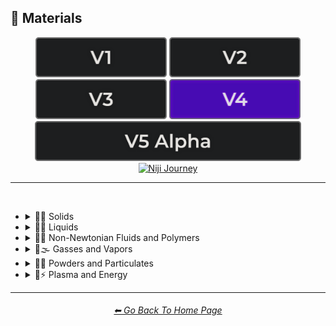 <h2>🧱 Materials</h2>

<div align="center">

[<img src="/Images/Repo_Parts/Buttons/Version_Buttons/button_version_V1_inactive.webp?raw=true" alt="MidJourney V1" height="64" />](/Pages/MJ_V1/Style_Pages/Sphere/Materials.md)
[<img src="/Images/Repo_Parts/Buttons/Version_Buttons/button_version_V2_inactive.webp?raw=true" alt="MidJourney V2" height="64" />](/Pages/MJ_V2/Style_Pages/Sphere/Materials.md)
[<img src="/Images/Repo_Parts/Buttons/Version_Buttons/button_version_V3_inactive.webp?raw=true" alt="MidJourney V3" height="64" />](/Pages/MJ_V3/Style_Pages/Just_The_Style/Materials.md)
[<img src="/Images/Repo_Parts/Buttons/Version_Buttons/button_version_V4_active.webp?raw=true" alt="MidJourney V4" height="64" />](/Pages/MJ_V4/Style_Pages/Just_The_Style/Materials.md)
<br>
[<img src="/Images/Repo_Parts/Buttons/Version_Buttons/button_version_V5_Alpha_inactive_half.webp?raw=true" alt="MidJourney V5" height="64" />](/Pages/MJ_V5/Style_Pages/Just_The_Style/Materials.md)
[<img src="/Images/Repo_Parts/Buttons/Version_Buttons/button_version_niji_inactive_half.webp?raw=true" alt="Niji Journey" height="64" />](/Pages/Niji_Journey/Style_Pages/Materials.md)


</div>

<hr>
<br>


- <details><summary>🧱💎 Solids</summary><p>

  - <details><summary>🧱🌳 Wood and Paper</summary><p><div align="center">

	| Wooden |
	| :-: |
	| <img src="/Images/MJ_V4/V4_Alpha_3.5/Midjourney_Styles/Wooden.webp?raw=true" width="256" /> |

	<br>

	| Plywood | Particle-Board | Hardboard |
	| :-: | :-: | :-: |
	| <img src="/Images/MJ_V4/V4_Alpha_3.5/Midjourney_Styles/Plywood.webp?raw=true" width="256" /> | <img src="/Images/MJ_V4/V4_Alpha_3.5/Midjourney_Styles/Particle-Board.webp?raw=true" width="256" /> | <img src="/Images/MJ_V4/V4_Alpha_3.5/Midjourney_Styles/Hardboard.webp?raw=true" width="256" /> |

	<br>
	
	| Lumber | Planks | Wooden Planks |
	| :-: | :-: | :-: |
	| <img src="/Images/MJ_V4/V4_Alpha_3.5/Midjourney_Styles/Lumber.webp?raw=true" width="256" /> | <img src="/Images/MJ_V4/V4_Alpha_3.5/Midjourney_Styles/Planks.webp?raw=true" width="256" /> | <img src="/Images/MJ_V4/V4_Alpha_3.5/Midjourney_Styles/Wooden_Planks.webp?raw=true" width="256" /> |

	<br>
	
	| Cork | Sawdust | Nailed-Wood |
	| :-: | :-: | :-: |
	| <img src="/Images/MJ_V4/V4_Alpha_3.5/Midjourney_Styles/Cork.webp?raw=true" width="256" /> | <img src="/Images/MJ_V4/V4_Alpha_3.5/Midjourney_Styles/Sawdust.webp?raw=true" width="256" /> | <img src="/Images/MJ_V4/V4_Alpha_3.5/Midjourney_Styles/Nailed-Wood.webp?raw=true" width="256" /> |
	
	<br>

	| Wood Veneer | Spalting | Petrified Wood |
	| :-: | :-: | :-: |
	| <img src="/Images/MJ_V4/V4_Alpha_3.5/Midjourney_Styles/Wood_Veneer.webp?raw=true" width="256" /> | <img src="/Images/MJ_V4/V4_Alpha_3.5/Midjourney_Styles/Spalting.webp?raw=true" width="256" /> | <img src="/Images/MJ_V4/V4_Alpha_3.5/Midjourney_Styles/Petrified_Wood.webp?raw=true" width="256" /> |

	<br>
	
	| Oak-Wood | Maple-Wood | Acacia-Wood |
	| :-: | :-: | :-: |
	| <img src="/Images/MJ_V4/V4_Alpha_3.5/Midjourney_Styles/Oak-Wood.webp?raw=true" width="256" /> | <img src="/Images/MJ_V4/V4_Alpha_3.5/Midjourney_Styles/Maple-Wood.webp?raw=true" width="256" /> | <img src="/Images/MJ_V4/V4_Alpha_3.5/Midjourney_Styles/Acacia-Wood.webp?raw=true" width="256" /> |
	
	<br>
	
	| Pine-Wood | Cherry-Wood | Birch-Wood |
	| :-: | :-: | :-: |
	| <img src="/Images/MJ_V4/V4_Alpha_3.5/Midjourney_Styles/Pine-Wood.webp?raw=true" width="256" /> | <img src="/Images/MJ_V4/V4_Alpha_3.5/Midjourney_Styles/Cherry-Wood.webp?raw=true" width="256" /> | <img src="/Images/MJ_V4/V4_Alpha_3.5/Midjourney_Styles/Birch-Wood.webp?raw=true" width="256" /> |

	<br>
	
	| Cedar-Wood | Wood-Stain | Wooden Fence |
	| :-: | :-: | :-: |
	| <img src="/Images/MJ_V4/V4_Alpha_3.5/Midjourney_Styles/Cedar-Wood.webp?raw=true" width="256" /> | <img src="/Images/MJ_V4/V4_Alpha_3.5/Midjourney_Styles/Wood-Stain.webp?raw=true" width="256" /> | <img src="/Images/MJ_V4/V4_Alpha_3.5/Midjourney_Styles/Wooden_Fence.webp?raw=true" width="256" /> |
	
	<br>
	
	| Fiber-Reinforced Composite | Containerboard |
	| :-: | :-: |
	| <img src="/Images/MJ_V4/V4_Alpha_3.5/Midjourney_Styles/Fiber-Reinforced_Composite.webp?raw=true" width="256" /> | <img src="/Images/MJ_V4/V4_Alpha_3.5/Midjourney_Styles/Containerboard.webp?raw=true" width="256" /> |

	<br>
	
	| Cardboard | Corrugated Fiberboard | Paperboard |
	| :-: | :-: | :-: |
	| <img src="/Images/MJ_V4/V4_Alpha_3.5/Midjourney_Styles/Cardboard.webp?raw=true" width="256" /> | <img src="/Images/MJ_V4/V4_Alpha_3.5/Midjourney_Styles/Corrugated_Fiberboard.webp?raw=true" width="256" /> | <img src="/Images/MJ_V4/V4_Alpha_3.5/Midjourney_Styles/Paperboard.webp?raw=true" width="256" /> |

	<br>
	
	| Cardstock | Paper | Construction Paper |
	| :-: | :-: | :-: |
	| <img src="/Images/MJ_V4/V4_Alpha_3.5/Midjourney_Styles/Cardstock.webp?raw=true" width="256" /> | <img src="/Images/MJ_V4/V4_Alpha_3.5/Midjourney_Styles/Paper.webp?raw=true" width="256" /> | <img src="/Images/MJ_V4/V4_Alpha_3.5/Midjourney_Styles/Construction_Paper.webp?raw=true" width="256" /> |

	<br>

	| Tracing Paper | Glassine | Post-It Note |
	| :-: | :-: | :-: |
	| <img src="/Images/MJ_V4/V4_Alpha_3.5/Midjourney_Styles/Tracing_Paper.webp?raw=true" width="256" /> | <img src="/Images/MJ_V4/V4_Alpha_3.5/Midjourney_Styles/Glassine.webp?raw=true" width="256" /> | <img src="/Images/MJ_V4/V4_Alpha_3.5/Midjourney_Styles/Post-it_Note.webp?raw=true" width="256" /> |

	<br>
	
	| Tissue Paper | Graph Paper | Kraft Paper |
	| :-: | :-: | :-: |
	| <img src="/Images/MJ_V4/V4_Alpha_3.5/Midjourney_Styles/Tissue_Paper.webp?raw=true" width="256" /> | <img src="/Images/MJ_V4/V4_Alpha_3.5/Midjourney_Styles/Graph_Paper.webp?raw=true" width="256" /> | <img src="/Images/MJ_V4/V4_Alpha_3.5/Midjourney_Styles/Kraft_Paper.webp?raw=true" width="256" /> |

	<br>

	| Tissue | Tissues |
	| :-: | :-: |
	| <img src="/Images/MJ_V4/V4_Alpha_3.5/Midjourney_Styles/Tissue.webp?raw=true" width="256" /> | <img src="/Images/MJ_V4/V4_Alpha_3.5/Midjourney_Styles/Tissues.webp?raw=true" width="256" /> |

	<br>

	| Wove Paper | Ingres Paper | Lokta Paper |
	| :-: | :-: | :-: |
	| <img src="/Images/MJ_V4/V4_Alpha_3.5/Midjourney_Styles/Wove_Paper.webp?raw=true" width="256" /> | <img src="/Images/MJ_V4/V4_Alpha_3.5/Midjourney_Styles/Ingres_Paper.webp?raw=true" width="256" /> | <img src="/Images/MJ_V4/V4_Alpha_3.5/Midjourney_Styles/Lokta_Paper.webp?raw=true" width="256" /> |

	<br>


	| Washi | Wasli | Vellum |
	| :-: | :-: | :-: |
	| <img src="/Images/MJ_V4/V4_Alpha_3.5/Midjourney_Styles/Washi.webp?raw=true" width="256" /> | <img src="/Images/MJ_V4/V4_Alpha_3.5/Midjourney_Styles/Wasli.webp?raw=true" width="256" /> | <img src="/Images/MJ_V4/V4_Alpha_3.5/Midjourney_Styles/Vellum.webp?raw=true" width="256" /> |

	<br>
	
	| Papyrus | Ancient Egyptian Papyri |
	| :-: | :-: |
	| <img src="/Images/MJ_V4/V4_Alpha_3.5/Midjourney_Styles/Papyrus.webp?raw=true" width="256" /> | <img src="/Images/MJ_V4/V4_Alpha_3.5/Midjourney_Styles/Ancient_Egyptian_Papyri.webp?raw=true" width="256" /> |

	<br>

	| Manuscript Paper | Medieval Parchment |
	| :-: | :-: |
	| <img src="/Images/MJ_V4/V4_Alpha_3.5/Midjourney_Styles/Manuscript_Paper.webp?raw=true" width="256" /> | <img src="/Images/MJ_V4/V4_Alpha_3.5/Midjourney_Styles/Medieval_Parchment.webp?raw=true" width="256" /> |

	<br>
	
	| Wrapping Paper | Parchment | Parchment Paper |
	| :-: | :-: | :-: |
	| <img src="/Images/MJ_V4/V4_Alpha_3.5/Midjourney_Styles/Wrapping_Paper.webp?raw=true" width="256" /> | <img src="/Images/MJ_V4/V4_Alpha_3.5/Midjourney_Styles/Parchment.webp?raw=true" width="256" /> | <img src="/Images/MJ_V4/V4_Alpha_3.5/Midjourney_Styles/Parchment_Paper.webp?raw=true" width="256" /> |

	<br>
	
	| Toilet Paper | Paper Towel |
	| :-: | :-: |
	| <img src="/Images/MJ_V4/V4_Alpha_3.5/Midjourney_Styles/Toilet_Paper.webp?raw=true" width="256" /> | <img src="/Images/MJ_V4/V4_Alpha_3.5/Midjourney_Styles/Paper_Towel.webp?raw=true" width="256" /> |

	<br>
	
	| Manila Paper | Manila Folder | Envelope |
	| :-: | :-: | :-: |
	| <img src="/Images/MJ_V4/V4_Alpha_3.5/Midjourney_Styles/Manila_Paper.webp?raw=true" width="256" /> | <img src="/Images/MJ_V4/V4_Alpha_3.5/Midjourney_Styles/Manila_Folder.webp?raw=true" width="256" /> | <img src="/Images/MJ_V4/V4_Alpha_3.5/Midjourney_Styles/Envelope.webp?raw=true" width="256" /> |

	<br>
	
	| Security Paper | Rolling Paper | Cotton Paper |
	| :-: | :-: | :-: |
	| <img src="/Images/MJ_V4/V4_Alpha_3.5/Midjourney_Styles/Security_Paper.webp?raw=true" width="256" /> | <img src="/Images/MJ_V4/V4_Alpha_3.5/Midjourney_Styles/Rolling_Paper.webp?raw=true" width="256" /> | <img src="/Images/MJ_V4/V4_Alpha_3.5/Midjourney_Styles/Cotton_Paper.webp?raw=true" width="256" /> |

	<br>
	
	| Hemp Fiber | Hemp Paper | Cellulose |
	| :-: | :-: | :-: |
	| <img src="/Images/MJ_V4/V4_Alpha_3.5/Midjourney_Styles/Hemp_Fiber.webp?raw=true" width="256" /> | <img src="/Images/MJ_V4/V4_Alpha_3.5/Midjourney_Styles/Hemp_Paper.webp?raw=true" width="256" /> | <img src="/Images/MJ_V4/V4_Alpha_3.5/Midjourney_Styles/Cellulose.webp?raw=true" width="256" /> |

	<br>
	
	| Plastic-Coated Paper | Tar Paper |
	| :-: | :-: |
	| <img src="/Images/MJ_V4/V4_Alpha_3.5/Midjourney_Styles/Plastic-Coated_Paper.webp?raw=true" width="256" /> | <img src="/Images/MJ_V4/V4_Alpha_3.5/Midjourney_Styles/Tar_Paper.webp?raw=true" width="256" /> |

	<br>

	| Greaseproof Paper | Seed Paper |
	| :-: | :-: |
	| <img src="/Images/MJ_V4/V4_Alpha_3.5/Midjourney_Styles/Greaseproof_Paper.webp?raw=true" width="256" /> | <img src="/Images/MJ_V4/V4_Alpha_3.5/Midjourney_Styles/Seed_Paper.webp?raw=true" width="256" /> |

	</div></p></details>


  - <details><summary>🧱⛱ Soils</summary><p><div align="center">

	| Soil | Dirt | Clay |
	| :-: | :-: | :-: |
	| <img src="/Images/MJ_V4/V4_Alpha_3.5/Midjourney_Styles/Soil.webp?raw=true" width="256" /> | <img src="/Images/MJ_V4/V4_Alpha_3.5/Midjourney_Styles/Dirt.webp?raw=true" width="256" /> | <img src="/Images/MJ_V4/V4_Alpha_3.5/Midjourney_Styles/Clay.webp?raw=true" width="256" /> | 
	
	<br>
	
	| Mud | Mud Brick | Dust |
	| :-: | :-: | :-: |
	| <img src="/Images/MJ_V4/V4_Alpha_3.5/Midjourney_Styles/Mud.webp?raw=true" width="256" /> | <img src="/Images/MJ_V4/V4_Alpha_3.5/Midjourney_Styles/Mud_Brick.webp?raw=true" width="256" /> | <img src="/Images/MJ_V4/V4_Alpha_3.5/Midjourney_Styles/Dust.webp?raw=true" width="256" /> |
	
	<br>
	
	| Sand | Gravel | Silt |
	| :-: | :-: | :-: |
	| <img src="/Images/MJ_V4/V4_Alpha_3.5/Midjourney_Styles/Sand.webp?raw=true" width="256" /> | <img src="/Images/MJ_V4/V4_Alpha_3.5/Midjourney_Styles/Gravel.webp?raw=true" width="256" /> | <img src="/Images/MJ_V4/V4_Alpha_3.5/Midjourney_Styles/Silt.webp?raw=true" width="256" /> |
	
	<br>
	
	| Sandpaper | Podzol | Spodosol |
	| :-: | :-: | :-: |
	| <img src="/Images/MJ_V4/V4_Alpha_3.5/Midjourney_Styles/Sandpaper.webp?raw=true" width="256" /> | <img src="/Images/MJ_V4/V4_Alpha_3.5/Midjourney_Styles/Podzol.webp?raw=true" width="256" /> | <img src="/Images/MJ_V4/V4_Alpha_3.5/Midjourney_Styles/Spodosol.webp?raw=true" width="256" /> |

	<br>

	| Kaolinite |
	| :-: |
	| <img src="/Images/MJ_V4/V4_Alpha_3.5/Midjourney_Styles/Kaolinite.webp?raw=true" width="256" /> |

	</div></p></details>


  - <details><summary>🧱⛏ Stone and Minerals</summary><p><div align="center">

	| Stone | Cobblestone | Pebbles |
	| :-: | :-: | :-: |
	| <img src="/Images/MJ_V4/V4_Alpha_3.5/Midjourney_Styles/Stone.webp?raw=true" width="256" /> | <img src="/Images/MJ_V4/V4_Alpha_3.5/Midjourney_Styles/Cobblestone.webp?raw=true" width="256" /> | <img src="/Images/MJ_V4/V4_Alpha_3.5/Midjourney_Styles/Pebbles.webp?raw=true" width="256" /> |
	
	<br>
	
	| Rock | Rocky | Bedrock |
	| :-: | :-: | :-: |
	| <img src="/Images/MJ_V4/V4_Alpha_3.5/Midjourney_Styles/Rock.webp?raw=true" width="256" /> | <img src="/Images/MJ_V4/V4_Alpha_3.5/Midjourney_Styles/Rocky.webp?raw=true" width="256" /> | <img src="/Images/MJ_V4/V4_Alpha_3.5/Midjourney_Styles/Bedrock.webp?raw=true" width="256" /> |
	
	<br>
	
	| Sandstone | Basalt | Flint |
	| :-: | :-: | :-: |
	| <img src="/Images/MJ_V4/V4_Alpha_3.5/Midjourney_Styles/Sandstone.webp?raw=true" width="256" /> | <img src="/Images/MJ_V4/V4_Alpha_3.5/Midjourney_Styles/Basalt.webp?raw=true" width="256" /> | <img src="/Images/MJ_V4/V4_Alpha_3.5/Midjourney_Styles/Flint.webp?raw=true" width="256" /> |
	
	<br>
	
	| Marble | Gypsum | Borax |
	| :-: | :-: | :-: |
	| <img src="/Images/MJ_V4/V4_Alpha_3.5/Midjourney_Styles/Marble.webp?raw=true" width="256" /> | <img src="/Images/MJ_V4/V4_Alpha_3.5/Midjourney_Styles/Gypsum.webp?raw=true" width="256" /> | <img src="/Images/MJ_V4/V4_Alpha_3.5/Midjourney_Styles/Borax.webp?raw=true" width="256" /> |
	
	<br>
	
	| Granite | Diorite | Andesite |
	| :-: | :-: | :-: |
	| <img src="/Images/MJ_V4/V4_Alpha_3.5/Midjourney_Styles/Granite.webp?raw=true" width="256" /> | <img src="/Images/MJ_V4/V4_Alpha_3.5/Midjourney_Styles/Diorite.webp?raw=true" width="256" /> | <img src="/Images/MJ_V4/V4_Alpha_3.5/Midjourney_Styles/Andesite.webp?raw=true" width="256" /> |
	
	<br>
	
	| Mineral |
	| :-: |
	| <img src="/Images/MJ_V4/V4_Alpha_3.5/Midjourney_Styles/Mineral.webp?raw=true" width="256" /> |

	<br>
	
	| Coal | Sulfur | Slag |
	| :-: | :-: | :-: |
	| <img src="/Images/MJ_V4/V4_Alpha_3.5/Midjourney_Styles/Coal.webp?raw=true" width="256" /> | <img src="/Images/MJ_V4/V4_Alpha_3.5/Midjourney_Styles/Sulfur.webp?raw=true" width="256" /> | <img src="/Images/MJ_V4/V4_Alpha_3.5/Midjourney_Styles/Slag.webp?raw=true" width="256" /> |
	
	<br>

	| Slate | Limestone | Sodalime |
	| :-: | :-: | :-: |
	| <img src="/Images/MJ_V4/V4_Alpha_3.5/Midjourney_Styles/Slate.webp?raw=true" width="256" /> | <img src="/Images/MJ_V4/V4_Alpha_3.5/Midjourney_Styles/Limestone.webp?raw=true" width="256" /> | <img src="/Images/MJ_V4/V4_Alpha_3.5/Midjourney_Styles/Sodalime.webp?raw=true" width="256" /> |
	
	<br>
	
	| Quartzite | Travertine | Minium |
	| :-: | :-: | :-: |
	| <img src="/Images/MJ_V4/V4_Alpha_3.5/Midjourney_Styles/Quartzite.webp?raw=true" width="256" /> | <img src="/Images/MJ_V4/V4_Alpha_3.5/Midjourney_Styles/Travertine.webp?raw=true" width="256" /> | <img src="/Images/MJ_V4/V4_Alpha_3.5/Midjourney_Styles/Minium.webp?raw=true" width="256" /> |
	
	<br>
	
	| Chert | Fulgurite | Geyserite |
	| :-: | :-: | :-: |
	| <img src="/Images/MJ_V4/V4_Alpha_3.5/Midjourney_Styles/Chert.webp?raw=true" width="256" /> | <img src="/Images/MJ_V4/V4_Alpha_3.5/Midjourney_Styles/Fulgurite.webp?raw=true" width="256" /> | <img src="/Images/MJ_V4/V4_Alpha_3.5/Midjourney_Styles/Geyserite.webp?raw=true" width="256" /> |
	
	<br>
	
	| Carbon Fiber | Graphene | Carbon Nanotubes |
	| :-: | :-: | :-: |
	| <img src="/Images/MJ_V4/V4_Alpha_3.5/Midjourney_Styles/Carbon_Fiber.webp?raw=true" width="256" /> | <img src="/Images/MJ_V4/V4_Alpha_3.5/Midjourney_Styles/Graphene.webp?raw=true" width="256" /> | <img src="/Images/MJ_V4/V4_Alpha_3.5/Midjourney_Styles/Carbon_Nanotubes.webp?raw=true" width="256" /> |

	<br>
	
	| Concrete | Hempcrete | Sidewalk |
	| :-: | :-: | :-: |
	| <img src="/Images/MJ_V4/V4_Alpha_3.5/Midjourney_Styles/Concrete.webp?raw=true" width="256" /> | <img src="/Images/MJ_V4/V4_Alpha_3.5/Midjourney_Styles/Hempcrete.webp?raw=true" width="256" /> | <img src="/Images/MJ_V4/V4_Alpha_3.5/Midjourney_Styles/Sidewalk.webp?raw=true" width="256" /> |

	<br>
	
	| Asphalt | Road | Stone Tablet |
	| :-: | :-: | :-: |
	| <img src="/Images/MJ_V4/V4_Alpha_3.5/Midjourney_Styles/Asphalt.webp?raw=true" width="256" /> | <img src="/Images/MJ_V4/V4_Alpha_3.5/Midjourney_Styles/Road.webp?raw=true" width="256" /> | <img src="/Images/MJ_V4/V4_Alpha_3.5/Midjourney_Styles/Stone_Tablet.webp?raw=true" width="256" /> |

	<br>
	
	| Brick | Terracotta | Pottery |
	| :-: | :-: | :-: |
	| <img src="/Images/MJ_V4/V4_Alpha_3.5/Midjourney_Styles/Brick.webp?raw=true" width="256" /> | <img src="/Images/MJ_V4/V4_Alpha_3.5/Midjourney_Styles/Terracotta.webp?raw=true" width="256" /> | <img src="/Images/MJ_V4/V4_Alpha_3.5/Midjourney_Styles/Pottery.webp?raw=true" width="256" /> |
	
	<br>
	
	| Ceramic | Enamel | Tile |
	| :-: | :-: | :-: |
	| <img src="/Images/MJ_V4/V4_Alpha_3.5/Midjourney_Styles/Ceramic.webp?raw=true" width="256" /> | <img src="/Images/MJ_V4/V4_Alpha_3.5/Midjourney_Styles/Enamel.webp?raw=true" width="256" /> | <img src="/Images/MJ_V4/V4_Alpha_3.5/Midjourney_Styles/Tile.webp?raw=true" width="256" /> |
	
	<br>
	
	| Sheetrock | Plaster | Asbestos |
	| :-: | :-: | :-: |
	| <img src="/Images/MJ_V4/V4_Alpha_3.5/Midjourney_Styles/Sheetrock.webp?raw=true" width="256" /> | <img src="/Images/MJ_V4/V4_Alpha_3.5/Midjourney_Styles/Plaster.webp?raw=true" width="256" /> | <img src="/Images/MJ_V4/V4_Alpha_3.5/Midjourney_Styles/Asbestos.webp?raw=true" width="256" /> |

	<br>
	
	| Vermiculite | Perlite | Fossil |
	| :-: | :-: | :-: |
	| <img src="/Images/MJ_V4/V4_Alpha_3.5/Midjourney_Styles/Vermiculite.webp?raw=true" width="256" /> | <img src="/Images/MJ_V4/V4_Alpha_3.5/Midjourney_Styles/Perlite.webp?raw=true" width="256" /> | <img src="/Images/MJ_V4/V4_Alpha_3.5/Midjourney_Styles/Fossil.webp?raw=true" width="256" /> |

	</div></p></details>


  - <details><summary>🧱☄ Meteorite and Geode</summary><p><div align="center">

	| Meteorite | Hexahedrite | Octahedrite |
	| :-: | :-: | :-: |
	| <img src="/Images/MJ_V4/V4_Alpha_3.5/Midjourney_Styles/Meteorite.webp?raw=true" width="256" /> | <img src="/Images/MJ_V4/V4_Alpha_3.5/Midjourney_Styles/Hexahedrite.webp?raw=true" width="256" /> | <img src="/Images/MJ_V4/V4_Alpha_3.5/Midjourney_Styles/Octahedrite.webp?raw=true" width="256" /> |

	<br>

	| Iron Meteorite | Stony-Iron Meteorite | Iron Meteorite |
	| :-: | :-: | :-: |
	| <img src="/Images/MJ_V4/V4_Alpha_3.5/Midjourney_Styles/Iron_Meteorite.webp?raw=true" width="256" /> | <img src="/Images/MJ_V4/V4_Alpha_3.5/Midjourney_Styles/Stony-Iron_Meteorite.webp?raw=true" width="256" /> | <img src="/Images/MJ_V4/V4_Alpha_3.5/Midjourney_Styles/Iron_Meteorite.webp?raw=true" width="256" /> |

	<br>

	| IIAB Meteorite | IIE Iron Meteorite | Gujba Meteorite |
	| :-: | :-: | :-: |
	| <img src="/Images/MJ_V4/V4_Alpha_3.5/Midjourney_Styles/IIAB_Meteorite.webp?raw=true" width="256" /> | <img src="/Images/MJ_V4/V4_Alpha_3.5/Midjourney_Styles/IIE_Iron_Meteorite.webp?raw=true" width="256" /> | <img src="/Images/MJ_V4/V4_Alpha_3.5/Midjourney_Styles/Gujba_Meteorite.webp?raw=true" width="256" /> |

	<br>

	| Achondrite Meteorite | Chondrite Meteorite | Chondrule Meteorite |
	| :-: | :-: | :-: |
	| <img src="/Images/MJ_V4/V4_Alpha_3.5/Midjourney_Styles/Achondrite_Meteorite.webp?raw=true" width="256" /> | <img src="/Images/MJ_V4/V4_Alpha_3.5/Midjourney_Styles/Chondrite_Meteorite.webp?raw=true" width="256" /> | <img src="/Images/MJ_V4/V4_Alpha_3.5/Midjourney_Styles/Chondrule_Meteorite.webp?raw=true" width="256" /> |

	<br>

	| Mesosiderite Meteorite | Lodranite Meteorite | Pallasite Meteorite |
	| :-: | :-: | :-: |
	| <img src="/Images/MJ_V4/V4_Alpha_3.5/Midjourney_Styles/Mesosiderite_Meteorite.webp?raw=true" width="256" /> | <img src="/Images/MJ_V4/V4_Alpha_3.5/Midjourney_Styles/Lodranite_Meteorite.webp?raw=true" width="256" /> | <img src="/Images/MJ_V4/V4_Alpha_3.5/Midjourney_Styles/Pallasite_Meteorite.webp?raw=true" width="256" /> |

	<br>

	| Fluorescent Dugway Geode |
	| :-: |
	| <img src="/Images/MJ_V4/V4_Alpha_3.5/Midjourney_Styles/Fluorescent_Dugway_Geode.webp?raw=true" width="256" /> |

	</div></p></details>


  - <details><summary>🧱🔩 Metal</summary><p><div align="center">

	| Metallic | Metal | Liquid Metal |
	| :-: | :-: | :-: |
	| <img src="/Images/MJ_V4/V4_Alpha_3.5/Midjourney_Styles/Metallic.webp?raw=true" width="256" /> | <img src="/Images/MJ_V4/V4_Alpha_3.5/Midjourney_Styles/Metal.webp?raw=true" width="256" /> | <img src="/Images/MJ_V4/V4_Alpha_3.5/Midjourney_Styles/Liquid_Metal.webp?raw=true" width="256" /> |
	
	<br>
	
	| Foil | Rusty |
	| :-: | :-: |
	| <img src="/Images/MJ_V4/V4_Alpha_3.5/Midjourney_Styles/Foil.webp?raw=true" width="256" /> | <img src="/Images/MJ_V4/V4_Alpha_3.5/Midjourney_Styles/Rusty.webp?raw=true" width="256" /> |

	<br>

	| Tarnish | Tarnished Metal |
	| :-: | :-: |
	| <img src="/Images/MJ_V4/V4_Alpha_3.5/Midjourney_Styles/Tarnish.webp?raw=true" width="256" /> | <img src="/Images/MJ_V4/V4_Alpha_3.5/Midjourney_Styles/Tarnished_Metal.webp?raw=true" width="256" /> |

	<br>
	
	| Pewter | Copper | Tin |
	| :-: | :-: | :-: |
	| <img src="/Images/MJ_V4/V4_Alpha_3.5/Midjourney_Styles/Pewter.webp?raw=true" width="256" /> | <img src="/Images/MJ_V4/V4_Alpha_3.5/Midjourney_Styles/Copper.webp?raw=true" width="256" /> | <img src="/Images/MJ_V4/V4_Alpha_3.5/Midjourney_Styles/Tin.webp?raw=true" width="256" /> |
	
	<br>
	
	| Aluminum | Brushed Aluminum |
	| :-: | :-: |
	| <img src="/Images/MJ_V4/V4_Alpha_3.5/Midjourney_Styles/Aluminum.webp?raw=true" width="256" /> | <img src="/Images/MJ_V4/V4_Alpha_3.5/Midjourney_Styles/Brushed_Aluminum.webp?raw=true" width="256" /> |
	
	<br>

	| Bronze | Brass | Tarnished Brass |
	| :-: | :-: | :-: |
	| <img src="/Images/MJ_V4/V4_Alpha_3.5/Midjourney_Styles/Bronze.webp?raw=true" width="256" /> | <img src="/Images/MJ_V4/V4_Alpha_3.5/Midjourney_Styles/Brass.webp?raw=true" width="256" /> | <img src="/Images/MJ_V4/V4_Alpha_3.5/Midjourney_Styles/Tarnished_Brass.webp?raw=true" width="256" /> |
	
	<br>
	
	| Iron | Iron Metal | Wrought Iron |
	| :-: | :-: | :-: |
	| <img src="/Images/MJ_V4/V4_Alpha_3.5/Midjourney_Styles/Iron.webp?raw=true" width="256" /> | <img src="/Images/MJ_V4/V4_Alpha_3.5/Midjourney_Styles/Iron_Metal.webp?raw=true" width="256" /> | <img src="/Images/MJ_V4/V4_Alpha_3.5/Midjourney_Styles/Wrought_Iron.webp?raw=true" width="256" /> |
	
	<br>

	| Damascus | Damascus Metal |
	| :-: | :-: |
	| <img src="/Images/MJ_V4/V4_Alpha_3.5/Midjourney_Styles/Damascus.webp?raw=true" width="256" /> | <img src="/Images/MJ_V4/V4_Alpha_3.5/Midjourney_Styles/Damascus_Metal.webp?raw=true" width="256" /> |

	<br>
	
	| Steel | Stainless Steel | Damascus Steel |
	| :-: | :-: | :-: |
	| <img src="/Images/MJ_V4/V4_Alpha_3.5/Midjourney_Styles/Steel.webp?raw=true" width="256" /> | <img src="/Images/MJ_V4/V4_Alpha_3.5/Midjourney_Styles/Stainless_Steel.webp?raw=true" width="256" /> | <img src="/Images/MJ_V4/V4_Alpha_3.5/Midjourney_Styles/Damascus_Steel.webp?raw=true" width="256" /> |
	
	<br>
	
	| Titanium | Anodized Titanium | Damascus Titanium |
	| :-: | :-: | :-: |
	| <img src="/Images/MJ_V4/V4_Alpha_3.5/Midjourney_Styles/Titanium.webp?raw=true" width="256" /> | <img src="/Images/MJ_V4/V4_Alpha_3.5/Midjourney_Styles/Anodized_Titanium.webp?raw=true" width="256" /> | <img src="/Images/MJ_V4/V4_Alpha_3.5/Midjourney_Styles/Damascus_Titanium.webp?raw=true" width="256" /> |

	<br>
	
	| Silver | Sterling Silver | Sterling |
	| :-: | :-: | :-: |
	| <img src="/Images/MJ_V4/V4_Alpha_3.5/Midjourney_Styles/Silver.webp?raw=true" width="256" /> | <img src="/Images/MJ_V4/V4_Alpha_3.5/Midjourney_Styles/Sterling_Silver.webp?raw=true" width="256" /> | <img src="/Images/MJ_V4/V4_Alpha_3.5/Midjourney_Styles/Sterling.webp?raw=true" width="256" /> |
	
	<br>

	| Tarnished Silver |
	| :-: |
	| <img src="/Images/MJ_V4/V4_Alpha_3.5/Midjourney_Styles/Tarnished_Silver.webp?raw=true" width="256" /> |
	
	<br>

	| Gold | Rose-Gold | Tarnished Gold |
	| :-: | :-: | :-: |
	| <img src="/Images/MJ_V4/V4_Alpha_3.5/Midjourney_Styles/Gold.webp?raw=true" width="256" /> | <img src="/Images/MJ_V4/V4_Alpha_3.5/Midjourney_Styles/Rose-Gold.webp?raw=true" width="256" /> | <img src="/Images/MJ_V4/V4_Alpha_3.5/Midjourney_Styles/Tarnished_Gold.webp?raw=true" width="256" /> |

	<br>

	| Platinum |
	| :-: |
	| <img src="/Images/MJ_V4/V4_Alpha_3.5/Midjourney_Styles/Platinum.webp?raw=true" width="256" /> |

	<br>
	
	| Chromium | Chrome |
	| :-: | :-: |
	| <img src="/Images/MJ_V4/V4_Alpha_3.5/Midjourney_Styles/Chromium.webp?raw=true" width="256" /> | <img src="/Images/MJ_V4/V4_Alpha_3.5/Midjourney_Styles/Chrome.webp?raw=true" width="256" /> |

	<br>

	| Bismuth | Bismuth Crystals |
	| :-: | :-: |
	| <img src="/Images/MJ_V4/V4_Alpha_3.5/Midjourney_Styles/Bismuth.webp?raw=true" width="256" /> | <img src="/Images/MJ_V4/V4_Alpha_3.5/Midjourney_Styles/Bismuth_Crystals.webp?raw=true" width="256" /> |
	
	<br>

	| Liquid Bismuth | Melted Bismuth |
	| :-: | :-: |
	| <img src="/Images/MJ_V4/V4_Alpha_3.5/Midjourney_Styles/Liquid_Bismuth.webp?raw=true" width="256" /> | <img src="/Images/MJ_V4/V4_Alpha_3.5/Midjourney_Styles/Melted_Bismuth.webp?raw=true" width="256" /> |
	
	<br>

	| Mercury | Mercury Metal | Liquid Mercury |
	| :-: | :-: | :-: |
	| <img src="/Images/MJ_V4/V4_Alpha_3.5/Midjourney_Styles/Mercury.webp?raw=true" width="256" /> | <img src="/Images/MJ_V4/V4_Alpha_3.5/Midjourney_Styles/Mercury_Metal.webp?raw=true" width="256" /> | <img src="/Images/MJ_V4/V4_Alpha_3.5/Midjourney_Styles/Liquid_Mercury.webp?raw=true" width="256" /> |
	
	<br>
	
	| Molten Mercury | Molten Mercury Metal |
	| :-: | :-: |
	| <img src="/Images/MJ_V4/V4_Alpha_3.5/Midjourney_Styles/Molten_Mercury.webp?raw=true" width="256" /> | <img src="/Images/MJ_V4/V4_Alpha_3.5/Midjourney_Styles/Molten_Mercury_Metal.webp?raw=true" width="256" /> |
	
	<br>
	
	| Gallium | Melted Gallium |
	| :-: | :-: |
	| <img src="/Images/MJ_V4/V4_Alpha_3.5/Midjourney_Styles/Gallium.webp?raw=true" width="256" /> | <img src="/Images/MJ_V4/V4_Alpha_3.5/Midjourney_Styles/Melted_Gallium.webp?raw=true" width="256" /> |

	<br>

	| Indium | Melted Indium |
	| :-: | :-: |
	| <img src="/Images/MJ_V4/V4_Alpha_3.5/Midjourney_Styles/Indium.webp?raw=true" width="256" /> | <img src="/Images/MJ_V4/V4_Alpha_3.5/Midjourney_Styles/Melted_Indium.webp?raw=true" width="256" /> |


	| Magnesium | Magnesium Metal | Zinc |
	| :-: | :-: | :-: |
	| <img src="/Images/MJ_V4/V4_Alpha_3.5/Midjourney_Styles/Magnesium.webp?raw=true" width="256" /> | <img src="/Images/MJ_V4/V4_Alpha_3.5/Midjourney_Styles/Magnesium_Metal.webp?raw=true" width="256" /> | <img src="/Images/MJ_V4/V4_Alpha_3.5/Midjourney_Styles/Zinc.webp?raw=true" width="256" /> |

	<br>
	
	| Lead | Lead Metal |
	| :-: | :-: |
	| <img src="/Images/MJ_V4/V4_Alpha_3.5/Midjourney_Styles/Lead.webp?raw=true" width="256" /> | <img src="/Images/MJ_V4/V4_Alpha_3.5/Midjourney_Styles/Lead_Metal.webp?raw=true" width="256" /> |
	
	<br>

	| Tungsten | Cobalt |
	| :-: | :-: |
	| <img src="/Images/MJ_V4/V4_Alpha_3.5/Midjourney_Styles/Tungsten.webp?raw=true" width="256" /> | <img src="/Images/MJ_V4/V4_Alpha_3.5/Midjourney_Styles/Cobalt.webp?raw=true" width="256" /> |

	<br>
	
	| Zirconium | Cubic Zirconium |
	| :-: | :-: |
	| <img src="/Images/MJ_V4/V4_Alpha_3.5/Midjourney_Styles/Zirconium.webp?raw=true" width="256" /> | <img src="/Images/MJ_V4/V4_Alpha_3.5/Midjourney_Styles/Cubic_Zirconium.webp?raw=true" width="256" /> |
	
	<br>
	
	| Sodium | Sodium Metal |
	| :-: | :-: |
	| <img src="/Images/MJ_V4/V4_Alpha_3.5/Midjourney_Styles/Sodium.webp?raw=true" width="256" /> | <img src="/Images/MJ_V4/V4_Alpha_3.5/Midjourney_Styles/Sodium_Metal.webp?raw=true" width="256" /> |

	<br>

	| Potassium | Potassium Metal |
	| :-: | :-: |
	| <img src="/Images/MJ_V4/V4_Alpha_3.5/Midjourney_Styles/Potassium.webp?raw=true" width="256" /> | <img src="/Images/MJ_V4/V4_Alpha_3.5/Midjourney_Styles/Potassium_Metal.webp?raw=true" width="256" /> |

	<br>

	| Uranium |
	| :-: |
	| <img src="/Images/MJ_V4/V4_Alpha_3.5/Midjourney_Styles/Uranium.webp?raw=true" width="256" /> |

	<br>
	
	| Constantan | Hepatizon | Hepatizon Metal |
	| :-: | :-: | :-: |
	| <img src="/Images/MJ_V4/V4_Alpha_3.5/Midjourney_Styles/Constantan.webp?raw=true" width="256" /> | <img src="/Images/MJ_V4/V4_Alpha_3.5/Midjourney_Styles/Hepatizon.webp?raw=true" width="256" /> | <img src="/Images/MJ_V4/V4_Alpha_3.5/Midjourney_Styles/Hepatizon_Metal.webp?raw=true" width="256" /> |
	
	<br>

	| Nichrome | Nichrome Metal | Nichrome Wire |
	| :-: | :-: | :-: |
	| <img src="/Images/MJ_V4/V4_Alpha_3.5/Midjourney_Styles/Nichrome.webp?raw=true" width="256" /> | <img src="/Images/MJ_V4/V4_Alpha_3.5/Midjourney_Styles/Nichrome_Metal.webp?raw=true" width="256" /> | <img src="/Images/MJ_V4/V4_Alpha_3.5/Midjourney_Styles/Nichrome_Wire.webp?raw=true" width="256" /> |

	<br>
	
	| Iron Filings | Copper-Sulfate | Metal Foam |
	| :-: | :-: | :-: |
	| <img src="/Images/MJ_V4/V4_Alpha_3.5/Midjourney_Styles/Iron_Filings.webp?raw=true" width="256" /> | <img src="/Images/MJ_V4/V4_Alpha_3.5/Midjourney_Styles/Copper-Sulfate.webp?raw=true" width="256" /> | <img src="/Images/MJ_V4/V4_Alpha_3.5/Midjourney_Styles/Metal_Foam.webp?raw=true" width="256" /> |
	
	<br>
	
	| Solder | Solder Metal |
	| :-: | :-: |
	| <img src="/Images/MJ_V4/V4_Alpha_3.5/Midjourney_Styles/Solder.webp?raw=true" width="256" /> | <img src="/Images/MJ_V4/V4_Alpha_3.5/Midjourney_Styles/Solder_Metal.webp?raw=true" width="256" /> |

	<br>

	| Metallic Fiber | Armature Wire |
	| :-: | :-: |
	| <img src="/Images/MJ_V4/V4_Alpha_3.5/Midjourney_Styles/Metallic_Fiber.webp?raw=true" width="256" /> | <img src="/Images/MJ_V4/V4_Alpha_3.5/Midjourney_Styles/Armature_Wire.webp?raw=true" width="256" /> |

	<br>

	| Chain | Chain-Link |
	| :-: | :-: |
	| <img src="/Images/MJ_V4/V4_Alpha_3.5/Midjourney_Styles/Chain.webp?raw=true" width="256" /> | <img src="/Images/MJ_V4/V4_Alpha_3.5/Midjourney_Styles/Chain-Link.webp?raw=true" width="256" /> |
	
	<br>
	
	| Barbwire |
	| :-: |
	| <img src="/Images/MJ_V4/V4_Alpha_3.5/Midjourney_Styles/Barbwire.webp?raw=true" width="256" /> |

	<br>

	| Fence | Chicken Wire | Chain-Link Fence |
	| :-: | :-: | :-: |
	| <img src="/Images/MJ_V4/V4_Alpha_3.5/Midjourney_Styles/Fence.webp?raw=true" width="256" /> | <img src="/Images/MJ_V4/V4_Alpha_3.5/Midjourney_Styles/Chicken_Wire.webp?raw=true" width="256" /> | <img src="/Images/MJ_V4/V4_Alpha_3.5/Midjourney_Styles/Chain-Link_Fence.webp?raw=true" width="256" /> |


	</div></p></details>


  - <details><summary>🧱💎 Glass and Crystal</summary><p><div align="center">

	| Glassy | Stained Glass | Stained Glass Windows |
	| :-: | :-: | :-: |
	| <img src="/Images/MJ_V4/V4_Alpha_3.5/Midjourney_Styles/Glassy.webp?raw=true" width="256" /> | <img src="/Images/MJ_V4/V4_Alpha_3.5/Midjourney_Styles/Stained_Glass.webp?raw=true" width="256" /> | <img src="/Images/MJ_V4/V4_Alpha_3.5/Midjourney_Styles/Stained_Glass_Windows.webp?raw=true" width="256" /> |
	
	<br>
	
	| Seaglass | Obsidian |
	| :-: | :-: |
	| <img src="/Images/MJ_V4/V4_Alpha_3.5/Midjourney_Styles/Seaglass.webp?raw=true" width="256" /> | <img src="/Images/MJ_V4/V4_Alpha_3.5/Midjourney_Styles/Obsidian.webp?raw=true" width="256" /> |
	
	<br>

	| Mirror | Mirrored | Hall of Mirrors |
	| :-: | :-: | :-: |
	| <img src="/Images/MJ_V4/V4_Alpha_3.5/Midjourney_Styles/Mirror.webp?raw=true" width="256" /> | <img src="/Images/MJ_V4/V4_Alpha_3.5/Midjourney_Styles/Mirrored.webp?raw=true" width="256" /> | <img src="/Images/MJ_V4/V4_Alpha_3.5/Midjourney_Styles/Hall_of_Mirrors.webp?raw=true" width="256" /> |

	<br>
	
	| Fiberglass | Glass Fiber |
	| :-: | :-: |
	| <img src="/Images/MJ_V4/V4_Alpha_3.5/Midjourney_Styles/Fiberglass.webp?raw=true" width="256" /> | <img src="/Images/MJ_V4/V4_Alpha_3.5/Midjourney_Styles/Glass_Fiber.webp?raw=true" width="256" /> |
	
	<br>
	
	| Glass and Crystals | Crystalline | Borax Crystals |
	| :-: | :-: | :-: |
	| <img src="/Images/MJ_V4/V4_Alpha_3.5/Midjourney_Styles/Glass_and_Crystals.webp?raw=true" width="256" /> | <img src="/Images/MJ_V4/V4_Alpha_3.5/Midjourney_Styles/Crystalline.webp?raw=true" width="256" /> | <img src="/Images/MJ_V4/V4_Alpha_3.5/Midjourney_Styles/Borax_Crystals.webp?raw=true" width="256" /> | 
	
	<br>

	| Diamond | Herkimer Diamond | Amethyst |
	| :-: | :-: | :-: |
	| <img src="/Images/MJ_V4/V4_Alpha_3.5/Midjourney_Styles/Diamond.webp?raw=true" width="256" /> | <img src="/Images/MJ_V4/V4_Alpha_3.5/Midjourney_Styles/Herkimer_Diamond.webp?raw=true" width="256" /> | <img src="/Images/MJ_V4/V4_Alpha_3.5/Midjourney_Styles/Amethyst.webp?raw=true" width="256" /> |

	<br>

	| Quartz | Smoky Quartz | Milky Quartz |
	| :-: | :-: | :-: |
	| <img src="/Images/MJ_V4/V4_Alpha_3.5/Midjourney_Styles/Quartz.webp?raw=true" width="256" /> | <img src="/Images/MJ_V4/V4_Alpha_3.5/Midjourney_Styles/Smoky_Quartz.webp?raw=true" width="256" /> | <img src="/Images/MJ_V4/V4_Alpha_3.5/Midjourney_Styles/Milky_Quartz.webp?raw=true" width="256" /> |

	<br>

	| Rose Quartz | Rutilated Quartz | Sceptred Quartz |
	| :-: | :-: | :-: |
	| <img src="/Images/MJ_V4/V4_Alpha_3.5/Midjourney_Styles/Rose_Quartz.webp?raw=true" width="256" /> | <img src="/Images/MJ_V4/V4_Alpha_3.5/Midjourney_Styles/Rutilated_Quartz.webp?raw=true" width="256" /> | <img src="/Images/MJ_V4/V4_Alpha_3.5/Midjourney_Styles/Sceptred_Quartz.webp?raw=true" width="256" /> |

	<br>

	| Ruby | Ruby Crystal |
	| :-: | :-: |
	| <img src="/Images/MJ_V4/V4_Alpha_3.5/Midjourney_Styles/Ruby.webp?raw=true" width="256" /> | <img src="/Images/MJ_V4/V4_Alpha_3.5/Midjourney_Styles/Ruby_Crystal.webp?raw=true" width="256" /> |

	<br>

	| Ruby Stone | Ruby Gemstone |
	| :-: | :-: |
	| <img src="/Images/MJ_V4/V4_Alpha_3.5/Midjourney_Styles/Ruby_Stone.webp?raw=true" width="256" /> | <img src="/Images/MJ_V4/V4_Alpha_3.5/Midjourney_Styles/Ruby_Gemstone.webp?raw=true" width="256" /> |

	<br>

	| Sapphire | Emerald |
	| :-: | :-: |
	| <img src="/Images/MJ_V4/V4_Alpha_3.5/Midjourney_Styles/Sapphire.webp?raw=true" width="256" /> | <img src="/Images/MJ_V4/V4_Alpha_3.5/Midjourney_Styles/Emerald.webp?raw=true" width="256" /> |

	<br>

	| Pearl | Citrine | Fluorite |
	| :-: | :-: | :-: |
	| <img src="/Images/MJ_V4/V4_Alpha_3.5/Midjourney_Styles/Pearl.webp?raw=true" width="256" /> | <img src="/Images/MJ_V4/V4_Alpha_3.5/Midjourney_Styles/Citrine.webp?raw=true" width="256" /> | <img src="/Images/MJ_V4/V4_Alpha_3.5/Midjourney_Styles/Fluorite.webp?raw=true" width="256" /> |

	<br>
	
	| Lapis Lazuli | Selenite |
	| :-: | :-: |
	| <img src="/Images/MJ_V4/V4_Alpha_3.5/Midjourney_Styles/Lapis_Lazuli.webp?raw=true" width="256" /> | <img src="/Images/MJ_V4/V4_Alpha_3.5/Midjourney_Styles/Selenite.webp?raw=true" width="256" /> |
	
	<br>

	| Onyx | Onyx Stone | Onyx Crystal |
	| :-: | :-: | :-: |
	| <img src="/Images/MJ_V4/V4_Alpha_3.5/Midjourney_Styles/Onyx.webp?raw=true" width="256" /> | <img src="/Images/MJ_V4/V4_Alpha_3.5/Midjourney_Styles/Onyx_Stone.webp?raw=true" width="256" /> | <img src="/Images/MJ_V4/V4_Alpha_3.5/Midjourney_Styles/Onyx_Crystal.webp?raw=true" width="256" /> |

	<br>
	
	| Jasper | Jasper Stone | Jasper Crystal |
	| :-: | :-: | :-: |
	| <img src="/Images/MJ_V4/V4_Alpha_3.5/Midjourney_Styles/Jasper.webp?raw=true" width="256" /> | <img src="/Images/MJ_V4/V4_Alpha_3.5/Midjourney_Styles/Jasper_Stone.webp?raw=true" width="256" /> | <img src="/Images/MJ_V4/V4_Alpha_3.5/Midjourney_Styles/Jasper_Crystal.webp?raw=true" width="256" /> |
	
	<br>

	| Opal | Opalite |
	| :-: | :-: |
	| <img src="/Images/MJ_V4/V4_Alpha_3.5/Midjourney_Styles/Opal.webp?raw=true" width="256" /> | <img src="/Images/MJ_V4/V4_Alpha_3.5/Midjourney_Styles/Opalite.webp?raw=true" width="256" /> |

	<br>
	
	| Topaz | Agate | Carnelian |
	| :-: | :-: | :-: |
	| <img src="/Images/MJ_V4/V4_Alpha_3.5/Midjourney_Styles/Topaz.webp?raw=true" width="256" /> | <img src="/Images/MJ_V4/V4_Alpha_3.5/Midjourney_Styles/Agate.webp?raw=true" width="256" /> | <img src="/Images/MJ_V4/V4_Alpha_3.5/Midjourney_Styles/Carnelian.webp?raw=true" width="256" /> |
	
	<br>
	
	| Ametrine | Aventurine |
	| :-: | :-: |
	| <img src="/Images/MJ_V4/V4_Alpha_3.5/Midjourney_Styles/Ametrine.webp?raw=true" width="256" /> | <img src="/Images/MJ_V4/V4_Alpha_3.5/Midjourney_Styles/Aventurine.webp?raw=true" width="256" /> |

	<br>

	| Talc | Talcum Powder | Tridymite |
	| :-: | :-: | :-: |
	| <img src="/Images/MJ_V4/V4_Alpha_3.5/Midjourney_Styles/Talc.webp?raw=true" width="256" /> | <img src="/Images/MJ_V4/V4_Alpha_3.5/Midjourney_Styles/Talcum_powder.webp?raw=true" width="256" /> | <img src="/Images/MJ_V4/V4_Alpha_3.5/Midjourney_Styles/Tridymite.webp?raw=true" width="256" /> |
	
	<br>
	
	| Moganite | Stibnite | Cristobalite |
	| :-: | :-: | :-: |
	| <img src="/Images/MJ_V4/V4_Alpha_3.5/Midjourney_Styles/Moganite.webp?raw=true" width="256" /> | <img src="/Images/MJ_V4/V4_Alpha_3.5/Midjourney_Styles/Stibnite.webp?raw=true" width="256" /> | <img src="/Images/MJ_V4/V4_Alpha_3.5/Midjourney_Styles/Cristobalite.webp?raw=true" width="256" /> |
	
	<br>
	
	| Marcasite | Realgar |
	| :-: | :-: |
	| <img src="/Images/MJ_V4/V4_Alpha_3.5/Midjourney_Styles/Marcasite.webp?raw=true" width="256" /> | <img src="/Images/MJ_V4/V4_Alpha_3.5/Midjourney_Styles/Realgar.webp?raw=true" width="256" /> |
	
	<br>

	| Calomel | Calomel Stone | Calomel Crystal |
	| :-: | :-: | :-: |
	| <img src="/Images/MJ_V4/V4_Alpha_3.5/Midjourney_Styles/Calomel.webp?raw=true" width="256" /> | <img src="/Images/MJ_V4/V4_Alpha_3.5/Midjourney_Styles/Calomel_Stone.webp?raw=true" width="256" /> | <img src="/Images/MJ_V4/V4_Alpha_3.5/Midjourney_Styles/Calomel_Crystal.webp?raw=true" width="256" /> |

	<br>
	
	| Cuprite | Aqeeq | Lechatelierite |
	| :-: | :-: | :-: |
	| <img src="/Images/MJ_V4/V4_Alpha_3.5/Midjourney_Styles/Cuprite.webp?raw=true" width="256" /> | <img src="/Images/MJ_V4/V4_Alpha_3.5/Midjourney_Styles/Aqeeq.webp?raw=true" width="256" /> | <img src="/Images/MJ_V4/V4_Alpha_3.5/Midjourney_Styles/Lechatelierite.webp?raw=true" width="256" /> |
	
	<br>
	
	| Sphalerite | Orpiment | Prasiolite |
	| :-: | :-: | :-: |
	| <img src="/Images/MJ_V4/V4_Alpha_3.5/Midjourney_Styles/Sphalerite.webp?raw=true" width="256" /> | <img src="/Images/MJ_V4/V4_Alpha_3.5/Midjourney_Styles/Orpiment.webp?raw=true" width="256" /> | <img src="/Images/MJ_V4/V4_Alpha_3.5/Midjourney_Styles/Prasiolite.webp?raw=true" width="256" /> |
	
	<br>
	
	| Chrysoprase | Chalcedony |
	| :-: | :-: |
	| <img src="/Images/MJ_V4/V4_Alpha_3.5/Midjourney_Styles/Chrysoprase.webp?raw=true" width="256" /> | <img src="/Images/MJ_V4/V4_Alpha_3.5/Midjourney_Styles/Chalcedony.webp?raw=true" width="256" /> |
	
	<br>
	
	| Lonsdaleite Crystal |
	| :-: |
	| <img src="/Images/MJ_V4/V4_Alpha_3.6/Midjourney_Styles/Lonsdaleite_Crystal.webp?raw=true" width="256" /> |

	<br>
	
	| Jewelry | Colloidal Crystal |
	| :-: | :-: |
	| <img src="/Images/MJ_V4/V4_Alpha_3.5/Midjourney_Styles/Jewelry.webp?raw=true" width="256" /> | <img src="/Images/MJ_V4/V4_Alpha_3.5/Midjourney_Styles/Colloidal_Crystal.webp?raw=true" width="256" /> |

	</div></p></details>


  - <details><summary>🧱🧶 Cloth</summary><p><div align="center">

	| Cloth | Cotton | Polyester |
	| :-: | :-: | :-: |
	| <img src="/Images/MJ_V4/V4_Alpha_3.5/Midjourney_Styles/Cloth.webp?raw=true" width="256" /> | <img src="/Images/MJ_V4/V4_Alpha_3.5/Midjourney_Styles/Cotton.webp?raw=true" width="256" /> | <img src="/Images/MJ_V4/V4_Alpha_3.5/Midjourney_Styles/Polyester.webp?raw=true" width="256" /> |
	
	<br>
	
	| Twine | Cashmere |
	| :-: | :-: |
	| <img src="/Images/MJ_V4/V4_Alpha_3.5/Midjourney_Styles/Twine.webp?raw=true" width="256" /> | <img src="/Images/MJ_V4/V4_Alpha_3.5/Midjourney_Styles/Cashmere.webp?raw=true" width="256" /> |
	
	<br>

	| Silk | Satin |
	| :-: | :-: |
	| <img src="/Images/MJ_V4/V4_Alpha_3.5/Midjourney_Styles/Silk.webp?raw=true" width="256" /> | <img src="/Images/MJ_V4/V4_Alpha_3.5/Midjourney_Styles/Satin.webp?raw=true" width="256" /> |

	<br>
	
	| Denim | Khaki |
	| :-: | :-: |
	| <img src="/Images/MJ_V4/V4_Alpha_3.5/Midjourney_Styles/Denim.webp?raw=true" width="256" /> | <img src="/Images/MJ_V4/V4_Alpha_3.5/Midjourney_Styles/Khaki.webp?raw=true" width="256" /> |
	
	<br>
	
	| Leather | Felt | Felt Cloth |
	| :-: | :-: | :-: |
	| <img src="/Images/MJ_V4/V4_Alpha_3.5/Midjourney_Styles/Leather.webp?raw=true" width="256" /> | <img src="/Images/MJ_V4/V4_Alpha_3.5/Midjourney_Styles/Felt.webp?raw=true" width="256" /> | <img src="/Images/MJ_V4/V4_Alpha_3.5/Midjourney_Styles/Felt_Cloth.webp?raw=true" width="256" /> |

	<br>
	
	| Linen | Velvet | Corduroy |
	| :-: | :-: | :-: |
	| <img src="/Images/MJ_V4/V4_Alpha_3.5/Midjourney_Styles/Linen.webp?raw=true" width="256" /> | <img src="/Images/MJ_V4/V4_Alpha_3.5/Midjourney_Styles/Velvet.webp?raw=true" width="256" /> | <img src="/Images/MJ_V4/V4_Alpha_3.5/Midjourney_Styles/Corduroy.webp?raw=true" width="256" /> |

	<br>

	| Microfiber | Fibers | Memory Foam |
	| :-: | :-: | :-: |
	| <img src="/Images/MJ_V4/V4_Alpha_3.5/Midjourney_Styles/Microfiber.webp?raw=true" width="256" /> | <img src="/Images/MJ_V4/V4_Alpha_3.5/Midjourney_Styles/Fibers.webp?raw=true" width="256" /> | <img src="/Images/MJ_V4/V4_Alpha_3.5/Midjourney_Styles/Memory_Foam.webp?raw=true" width="256" /> |	

	<br>

	| Nylon | Polyamide | Spandex |
	| :-: | :-: | :-: |
	| <img src="/Images/MJ_V4/V4_Alpha_3.5/Midjourney_Styles/Nylon.webp?raw=true" width="256" /> | <img src="/Images/MJ_V4/V4_Alpha_3.5/Midjourney_Styles/Polyamide.webp?raw=true" width="256" /> | <img src="/Images/MJ_V4/V4_Alpha_3.5/Midjourney_Styles/Spandex.webp?raw=true" width="256" /> |
	
	<br>
	
	| Kevlar | Rayon | Lyocell |
	| :-: | :-: | :-: |
	| <img src="/Images/MJ_V4/V4_Alpha_3.5/Midjourney_Styles/Kevlar.webp?raw=true" width="256" /> | <img src="/Images/MJ_V4/V4_Alpha_3.5/Midjourney_Styles/Rayon.webp?raw=true" width="256" /> | <img src="/Images/MJ_V4/V4_Alpha_3.5/Midjourney_Styles/Lyocell.webp?raw=true" width="256" /> |
	
	<br>

	| Cordura | Lurex | Nomex |
	| :-: | :-: | :-: |
	| <img src="/Images/MJ_V4/V4_Alpha_3.5/Midjourney_Styles/Cordura.webp?raw=true" width="256" /> | <img src="/Images/MJ_V4/V4_Alpha_3.5/Midjourney_Styles/Lurex.webp?raw=true" width="256" /> | <img src="/Images/MJ_V4/V4_Alpha_3.5/Midjourney_Styles/Nomex.webp?raw=true" width="256" /> |
	
	<br>
	
	| Rolag | Roving | Lurex |
	| :-: | :-: | :-: |
	| <img src="/Images/MJ_V4/V4_Alpha_3.5/Midjourney_Styles/Rolag.webp?raw=true" width="256" /> | <img src="/Images/MJ_V4/V4_Alpha_3.5/Midjourney_Styles/Roving.webp?raw=true" width="256" /> | <img src="/Images/MJ_V4/V4_Alpha_3.5/Midjourney_Styles/Lurex.webp?raw=true" width="256" /> |
	
	<br>
	
	| Swanskin Cloth | Tansukh Cloth |
	| :-: | :-: |
	| <img src="/Images/MJ_V4/V4_Alpha_3.5/Midjourney_Styles/Swanskin_Cloth.webp?raw=true" width="256" /> | <img src="/Images/MJ_V4/V4_Alpha_3.5/Midjourney_Styles/Tansukh_Cloth.webp?raw=true" width="256" /> |
	
	<br>
	
	| Jute Cloth | Barkcloth |
	| :-: | :-: |
	| <img src="/Images/MJ_V4/V4_Alpha_3.5/Midjourney_Styles/Jute_Cloth.webp?raw=true" width="256" /> | <img src="/Images/MJ_V4/V4_Alpha_3.5/Midjourney_Styles/Barkcloth.webp?raw=true" width="256" /> |

	<br>
	
	| Quilt | Blanket | Pillow |
	| :-: | :-: | :-: |
	| <img src="/Images/MJ_V4/V4_Alpha_3.5/Midjourney_Styles/Quilt.webp?raw=true" width="256" /> | <img src="/Images/MJ_V4/V4_Alpha_3.5/Midjourney_Styles/Blanket.webp?raw=true" width="256" /> | <img src="/Images/MJ_V4/V4_Alpha_3.5/Midjourney_Styles/Pillow.webp?raw=true" width="256" /> |
	
	<br>
	
	| Lint | Cushion | Pin Cushion |
	| :-: | :-: | :-: |
	| <img src="/Images/MJ_V4/V4_Alpha_3.5/Midjourney_Styles/Lint.webp?raw=true" width="256" /> | <img src="/Images/MJ_V4/V4_Alpha_3.5/Midjourney_Styles/Cushion.webp?raw=true" width="256" /> | <img src="/Images/MJ_V4/V4_Alpha_3.5/Midjourney_Styles/Pin_Cushion.webp?raw=true" width="256" /> |
	
	<br>

	| Rug | Carpet |
	| :-: | :-: |
	| <img src="/Images/MJ_V4/V4_Alpha_3.5/Midjourney_Styles/Rug.webp?raw=true" width="256" /> | <img src="/Images/MJ_V4/V4_Alpha_3.5/Midjourney_Styles/Carpet.webp?raw=true" width="256" /> |

	<br>
	
	| Persian Rug | Qom Rug |
	| :-: | :-: |
	| <img src="/Images/MJ_V4/V4_Alpha_3.5/Midjourney_Styles/Persian_Rug.webp?raw=true" width="256" /> | <img src="/Images/MJ_V4/V4_Alpha_3.5/Midjourney_Styles/Qom_Rug.webp?raw=true" width="256" /> |

	<br>

	| Yarn | Knitted | Crochet |
	| :-: | :-: | :-: |
	| <img src="/Images/MJ_V4/V4_Alpha_3.5/Midjourney_Styles/Yarn.webp?raw=true" width="256" /> | <img src="/Images/MJ_V4/V4_Alpha_3.5/Midjourney_Styles/Knitted.webp?raw=true" width="256" /> | <img src="/Images/MJ_V4/V4_Alpha_3.5/Midjourney_Styles/Crochet.webp?raw=true" width="256" /> |
	
	<br>

	| Cross Stich | Needle Point | Embroidery |
	| :-: | :-: | :-: |
	| <img src="/Images/MJ_V4/V4_Alpha_3.5/Midjourney_Styles/Cross_Stich.webp?raw=true" width="256" /> | <img src="/Images/MJ_V4/V4_Alpha_3.5/Midjourney_Styles/Needle_Point.webp?raw=true" width="256" /> | <img src="/Images/MJ_V4/V4_Alpha_3.5/Midjourney_Styles/Embroidery.webp?raw=true" width="256" /> |
	
	<br>

	| Applique | Lace | Macrame |
	| :-: | :-: | :-: |
	| <img src="/Images/MJ_V4/V4_Alpha_3.5/Midjourney_Styles/Applique.webp?raw=true" width="256" /> | <img src="/Images/MJ_V4/V4_Alpha_3.5/Midjourney_Styles/Lace.webp?raw=true" width="256" /> | <img src="/Images/MJ_V4/V4_Alpha_3.5/Midjourney_Styles/Macrame.webp?raw=true" width="256" /> |

	<br>
	
	| Patch | Sewing | Sewen |
	| :-: | :-: | :-: |
	| <img src="/Images/MJ_V4/V4_Alpha_3.5/Midjourney_Styles/Patch.webp?raw=true" width="256" /> | <img src="/Images/MJ_V4/V4_Alpha_3.5/Midjourney_Styles/Sewing.webp?raw=true" width="256" /> | <img src="/Images/MJ_V4/V4_Alpha_3.5/Midjourney_Styles/Sewen.webp?raw=true" width="256" /> |
	
	<br>
	
	| Weave | Weaving | Quilling |
	| :-: | :-: | :-: |
	| <img src="/Images/MJ_V4/V4_Alpha_3.5/Midjourney_Styles/Weave.webp?raw=true" width="256" /> | <img src="/Images/MJ_V4/V4_Alpha_3.5/Midjourney_Styles/Weaving.webp?raw=true" width="256" /> | <img src="/Images/MJ_V4/V4_Alpha_3.5/Midjourney_Styles/Quilling.webp?raw=true" width="256" /> |

	<br>

	| Net | Netting |
	| :-: | :-: |
	| <img src="/Images/MJ_V4/V4_Alpha_3.5/Midjourney_Styles/Net.webp?raw=true" width="256" /> | <img src="/Images/MJ_V4/V4_Alpha_3.5/Midjourney_Styles/Netting.webp?raw=true" width="256" /> |

	<br>
	
	| Spider Web |
	| :-: |
	| <img src="/Images/MJ_V4/V4_Alpha_3.5/Midjourney_Styles/Spider_Web.webp?raw=true" width="256" /> |

	</div></p></details>


  - <details><summary>🧱🥤 Plastic and Foam</summary><p><div align="center">

	| Plastic | Polyimide |
	| :-: | :-: |
	| <img src="/Images/MJ_V4/V4_Alpha_3.5/Midjourney_Styles/Plastic.webp?raw=true" width="256" /> | <img src="/Images/MJ_V4/V4_Alpha_3.5/Midjourney_Styles/Polyimide.webp?raw=true" width="256" /> |
	
	<br>
	
	| Shrink Wrap | Plastic Wrap | Cling Wrap |
	| :-: | :-: | :-: |
	| <img src="/Images/MJ_V4/V4_Alpha_3.5/Midjourney_Styles/Shrink_Wrap.webp?raw=true" width="256" /> | <img src="/Images/MJ_V4/V4_Alpha_3.5/Midjourney_Styles/Plastic_Wrap.webp?raw=true" width="256" /> | <img src="/Images/MJ_V4/V4_Alpha_3.5/Midjourney_Styles/Cling_Wrap.webp?raw=true" width="256" /> |
	
	<br>
	
	| Polyurethane | Polyethylene | Polyvinyl |
	| :-: | :-: | :-: |
	| <img src="/Images/MJ_V4/V4_Alpha_3.5/Midjourney_Styles/Polyurethane.webp?raw=true" width="256" /> | <img src="/Images/MJ_V4/V4_Alpha_3.5/Midjourney_Styles/Polyethylene.webp?raw=true" width="256" /> | <img src="/Images/MJ_V4/V4_Alpha_3.5/Midjourney_Styles/Polyvinyl.webp?raw=true" width="256" /> |
	
	<br>
	
	| Polypropylene | Teflon | Melamine |
	| :-: | :-: | :-: |
	| <img src="/Images/MJ_V4/V4_Alpha_3.5/Midjourney_Styles/Teflon.webp?raw=true" width="256" /> | <img src="/Images/MJ_V4/V4_Alpha_3.5/Midjourney_Styles/Polypropylene.webp?raw=true" width="256" /> | <img src="/Images/MJ_V4/V4_Alpha_3.5/Midjourney_Styles/Melamine.webp?raw=true" width="256" /> |

	<br>
	
	| Styrofoam | Foam | Bubble Wrap |
	| :-: | :-: | :-: |
	| <img src="/Images/MJ_V4/V4_Alpha_3.5/Midjourney_Styles/Styrofoam.webp?raw=true" width="256" /> | <img src="/Images/MJ_V4/V4_Alpha_3.5/Midjourney_Styles/Foam.webp?raw=true" width="256" /> | <img src="/Images/MJ_V4/V4_Alpha_3.5/Midjourney_Styles/Bubble_Wrap.webp?raw=true" width="256" /> |

	<br>

	| PLA | Polylactic-Acid |
	| :-: | :-: |
	| <img src="/Images/MJ_V4/V4_Alpha_3.5/Midjourney_Styles/PLA.webp?raw=true" width="256" /> | <img src="/Images/MJ_V4/V4_Alpha_3.5/Midjourney_Styles/Polylactic-Acid.webp?raw=true" width="256" /> |
	
	<br>
	
	| ABS | Acrylonitrile-Butadiene-Styrene |
	| :-: | :-: |
	| <img src="/Images/MJ_V4/V4_Alpha_3.5/Midjourney_Styles/ABS.webp?raw=true" width="256" /> | <img src="/Images/MJ_V4/V4_Alpha_3.5/Midjourney_Styles/Acrylonitrile-Butadiene-Styrene.webp?raw=true" width="256" /> |
	
	<br>
	
	| PETG | Polyethylene-Terephthalate-Glycol |
	| :-: | :-: |
	| <img src="/Images/MJ_V4/V4_Alpha_3.5/Midjourney_Styles/PETG.webp?raw=true" width="256" /> | <img src="/Images/MJ_V4/V4_Alpha_3.5/Midjourney_Styles/Polyethylene-Terephthalate-Glycol.webp?raw=true" width="256" /> |
	
	<br>
	
	| TPE | Thermoplastic-Elastomer |
	| :-: | :-: |
	| <img src="/Images/MJ_V4/V4_Alpha_3.5/Midjourney_Styles/TPE.webp?raw=true" width="256" /> | <img src="/Images/MJ_V4/V4_Alpha_3.5/Midjourney_Styles/Thermoplastic-Elastomer.webp?raw=true" width="256" /> |
	
	<br>
	
	| TPU | Thermoplastic-Polyurethane |
	| :-: | :-: |
	| <img src="/Images/MJ_V4/V4_Alpha_3.5/Midjourney_Styles/TPU.webp?raw=true" width="256" /> | <img src="/Images/MJ_V4/V4_Alpha_3.5/Midjourney_Styles/Thermoplastic-Polyurethane.webp?raw=true" width="256" /> |
	
	<br>
	
	| PVA | Polyvinyl-Alcohol |
	| :-: | :-: |
	| <img src="/Images/MJ_V4/V4_Alpha_3.5/Midjourney_Styles/PVA.webp?raw=true" width="256" /> | <img src="/Images/MJ_V4/V4_Alpha_3.5/Midjourney_Styles/Polyvinyl-Alcohol.webp?raw=true" width="256" /> |
	
	<br>
	
	| ASA | Acrylonitrile-Styrene-Acrylate |
	| :-: | :-: |
	| <img src="/Images/MJ_V4/V4_Alpha_3.5/Midjourney_Styles/ASA.webp?raw=true" width="256" /> | <img src="/Images/MJ_V4/V4_Alpha_3.5/Midjourney_Styles/Acrylonitrile-Styrene-Acrylate.webp?raw=true" width="256" /> |
	
	<br>

	| PMMA | Poly-Methyl-Methacrylate |
	| :-: | :-: |
	| <img src="/Images/MJ_V4/V4_Alpha_3.5/Midjourney_Styles/PMMA.webp?raw=true" width="256" /> | <img src="/Images/MJ_V4/V4_Alpha_3.5/Midjourney_Styles/Poly-Methyl-Methacrylate.webp?raw=true" width="256" /> |

	</div></p></details>


  - <details><summary>🧱🧤 Rubber</summary><p><div align="center">

	| Rubber | Latex | Nitrile |
	| :-: | :-: | :-: |
	| <img src="/Images/MJ_V4/V4_Alpha_3.5/Midjourney_Styles/Rubber.webp?raw=true" width="256" /> | <img src="/Images/MJ_V4/V4_Alpha_3.5/Midjourney_Styles/Latex.webp?raw=true" width="256" /> | <img src="/Images/MJ_V4/V4_Alpha_3.5/Midjourney_Styles/Nitrile.webp?raw=true" width="256" /> |
	
	<br>
	
	| Vinyl | Silicone | Linoleum |
	| :-: | :-: | :-: |
	| <img src="/Images/MJ_V4/V4_Alpha_3.5/Midjourney_Styles/Vinyl.webp?raw=true" width="256" /> | <img src="/Images/MJ_V4/V4_Alpha_3.5/Midjourney_Styles/Silicone.webp?raw=true" width="256" /> | <img src="/Images/MJ_V4/V4_Alpha_3.5/Midjourney_Styles/Linoleum.webp?raw=true" width="256" /> |
	
	<br>
	
	| Arborite | Formica | Sandarac |
	| :-: | :-: | :-: |
	| <img src="/Images/MJ_V4/V4_Alpha_3.5/Midjourney_Styles/Arborite.webp?raw=true" width="256" /> | <img src="/Images/MJ_V4/V4_Alpha_3.5/Midjourney_Styles/Formica.webp?raw=true" width="256" /> | <img src="/Images/MJ_V4/V4_Alpha_3.5/Midjourney_Styles/Sandarac.webp?raw=true" width="256" /> |

	</div></p></details>


  - <details><summary>🧱🍮 Gelatinous and Spongy</summary><p><div align="center">

	| Gel | Aerogel | Softgel |
	| :-: | :-: | :-: |
	| <img src="/Images/MJ_V4/V4_Alpha_3.5/Midjourney_Styles/Gel.webp?raw=true" width="256" /> | <img src="/Images/MJ_V4/V4_Alpha_3.5/Midjourney_Styles/Aerogel.webp?raw=true" width="256" /> | <img src="/Images/MJ_V4/V4_Alpha_3.5/Midjourney_Styles/Softgel.webp?raw=true" width="256" /> |
	
	<br>
	
	| Silica Gel | Ballistic Gel | Ballistic Foam |
	| :-: | :-: | :-: |
	| <img src="/Images/MJ_V4/V4_Alpha_3.5/Midjourney_Styles/Silica_Gel.webp?raw=true" width="256" /> | <img src="/Images/MJ_V4/V4_Alpha_3.5/Midjourney_Styles/Ballistic_Gel.webp?raw=true" width="256" /> | <img src="/Images/MJ_V4/V4_Alpha_3.5/Midjourney_Styles/Ballistic_Foam.webp?raw=true" width="256" /> |
	
	<br>
	
	| Gelatinous | Sponge | Spongy |
	| :-: | :-: | :-: |
	| <img src="/Images/MJ_V4/V4_Alpha_3.5/Midjourney_Styles/Gelatinous.webp?raw=true" width="256" /> | <img src="/Images/MJ_V4/V4_Alpha_3.5/Midjourney_Styles/Sponge.webp?raw=true" width="256" /> | <img src="/Images/MJ_V4/V4_Alpha_3.5/Midjourney_Styles/Spongy.webp?raw=true" width="256" /> |

	</div></p></details>

  - <details><summary>🧱🕯 Wax</summary><p><div align="center">

	| Wax | Wax Paper | Shellac |
	| :-: | :-: | :-: |
	| <img src="/Images/MJ_V4/V4_Alpha_3.5/Midjourney_Styles/Wax.webp?raw=true" width="256" /> | <img src="/Images/MJ_V4/V4_Alpha_3.5/Midjourney_Styles/Wax_Paper.webp?raw=true" width="256" /> | <img src="/Images/MJ_V4/V4_Alpha_3.5/Midjourney_Styles/Shellac.webp?raw=true" width="256" /> |
	
	<br>
	
	| Carnauba Wax | Candelilla Wax | Paraffin Wax |
	| :-: | :-: | :-: |
	| <img src="/Images/MJ_V4/V4_Alpha_3.5/Midjourney_Styles/Carnauba_Wax.webp?raw=true" width="256" /> | <img src="/Images/MJ_V4/V4_Alpha_3.5/Midjourney_Styles/Candelilla_Wax.webp?raw=true" width="256" /> | <img src="/Images/MJ_V4/V4_Alpha_3.5/Midjourney_Styles/Paraffin_Wax.webp?raw=true" width="256" /> |

	</div></p></details>


  - <details><summary>🧱🧊 Ice and Snow</summary><p><div align="center">

	| Ice | Blue-Ice | Dry Ice |
	| :-: | :-: | :-: |
	| <img src="/Images/MJ_V4/V4_Alpha_3.5/Midjourney_Styles/Ice.webp?raw=true" width="256" /> | <img src="/Images/MJ_V4/V4_Alpha_3.5/Midjourney_Styles/Blue-Ice.webp?raw=true" width="256" /> | <img src="/Images/MJ_V4/V4_Alpha_3.5/Midjourney_Styles/Dry_Ice.webp?raw=true" width="256" /> |
	
	<br>
	
	| Snow | Snowflake |
	| :-: | :-: |
	| <img src="/Images/MJ_V4/V4_Alpha_3.5/Midjourney_Styles/Snow.webp?raw=true" width="256" /> | <img src="/Images/MJ_V4/V4_Alpha_3.5/Midjourney_Styles/Snowflake.webp?raw=true" width="256" /> |
	
	</div></p></details>


  - <details><summary>🧱🐱 Hair and Fur</summary><p><div align="center">

	| Hair | Hairy |
	| :-: | :-: |
	| <img src="/Images/MJ_V4/V4_Alpha_3.5/Midjourney_Styles/Hair.webp?raw=true" width="256" /> | <img src="/Images/MJ_V4/V4_Alpha_3.5/Midjourney_Styles/Hairy.webp?raw=true" width="256" /> |
	
	<br>
	
	| Short Hair | Long Hair | Flowing Hair |
	| :-: | :-: | :-: |
	| <img src="/Images/MJ_V4/V4_Alpha_3.5/Midjourney_Styles/Short_Hair.webp?raw=true" width="256" /> | <img src="/Images/MJ_V4/V4_Alpha_3.5/Midjourney_Styles/Long_Hair.webp?raw=true" width="256" /> | <img src="/Images/MJ_V4/V4_Alpha_3.5/Midjourney_Styles/Flowing_Hair.webp?raw=true" width="256" /> |
	
	<br>
	
	| Straight Hair | Wavy Hair | Curly Hair |
	| :-: | :-: | :-: |
	| <img src="/Images/MJ_V4/V4_Alpha_3.5/Midjourney_Styles/Straight_Hair.webp?raw=true" width="256" /> | <img src="/Images/MJ_V4/V4_Alpha_3.5/Midjourney_Styles/Wavy_Hair.webp?raw=true" width="256" /> | <img src="/Images/MJ_V4/V4_Alpha_3.5/Midjourney_Styles/Curly_Hair.webp?raw=true" width="256" /> |

	<br>

	| Hairstyle | Afro | Mohawk |
	| :-: | :-: | :-: |
	| <img src="/Images/MJ_V4/V4_Alpha_3.5/Midjourney_Styles/Hairstyle.webp?raw=true" width="256" /> | <img src="/Images/MJ_V4/V4_Alpha_3.5/Midjourney_Styles/Afro.webp?raw=true" width="256" /> | <img src="/Images/MJ_V4/V4_Alpha_3.5/Midjourney_Styles/Mohawk.webp?raw=true" width="256" /> |
	
	<br>
	
	| Fur | Furry |
	| :-: | :-: |
	| <img src="/Images/MJ_V4/V4_Alpha_3.5/Midjourney_Styles/Fur.webp?raw=true" width="256" /> | <img src="/Images/MJ_V4/V4_Alpha_3.5/Midjourney_Styles/Furry.webp?raw=true" width="256" /> |
	
	<br>
	
	| Fuzz | Fuzzy |
	| :-: | :-: |
	| <img src="/Images/MJ_V4/V4_Alpha_3.5/Midjourney_Styles/Fuzz.webp?raw=true" width="256" /> | <img src="/Images/MJ_V4/V4_Alpha_3.5/Midjourney_Styles/Fuzzy.webp?raw=true" width="256" /> |
	
	<br>

	| Feathers | Feathery |
	| :-: | :-: |
	| <img src="/Images/MJ_V4/V4_Alpha_3.5/Midjourney_Styles/Feathers.webp?raw=true" width="256" /> | <img src="/Images/MJ_V4/V4_Alpha_3.5/Midjourney_Styles/Feathery.webp?raw=true" width="256" /> |
	
	<br>
	
	| Eyebrows | Unibrow |
	| :-: | :-: |
	| <img src="/Images/MJ_V4/V4_Alpha_3.5/Midjourney_Styles/Eyebrows.webp?raw=true" width="256" /> | <img src="/Images/MJ_V4/V4_Alpha_3.5/Midjourney_Styles/Unibrow.webp?raw=true" width="256" /> |

	<br>
	
	| Beard | Mustache |
	| :-: | :-: |
	| <img src="/Images/MJ_V4/V4_Alpha_3.5/Midjourney_Styles/Beard.webp?raw=true" width="256" /> | <img src="/Images/MJ_V4/V4_Alpha_3.5/Midjourney_Styles/Mustache.webp?raw=true" width="256" /> |
	
	<br>
	
	| Bear Fur | Cow Fur |
	| :-: | :-: |
	| <img src="/Images/MJ_V4/V4_Alpha_3.5/Midjourney_Styles/Bear_Fur.webp?raw=true" width="256" /> | <img src="/Images/MJ_V4/V4_Alpha_3.5/Midjourney_Styles/Cow_Fur.webp?raw=true" width="256" /> |

	<br>

	| Dust-Bunny |
	| :-: |
	| <img src="/Images/MJ_V4/V4_Alpha_3.5/Midjourney_Styles/Dust-Bunny.webp?raw=true" width="256" /> |

	</div></p></details>


  - <details><summary>🧱 Other Solids</summary><p><div align="center">

	| Material |
	| :-: |
	| <img src="/Images/MJ_V4/V4_Alpha_3.5/Midjourney_Styles/Material.webp?raw=true" width="256" /> |
	
	<br>

	| Amber | Ivory | Bone |
	| :-: | :-: | :-: |
	| <img src="/Images/MJ_V4/V4_Alpha_3.5/Midjourney_Styles/Amber.webp?raw=true" width="256" /> | <img src="/Images/MJ_V4/V4_Alpha_3.5/Midjourney_Styles/Ivory.webp?raw=true" width="256" /> | <img src="/Images/MJ_V4/V4_Alpha_3.5/Midjourney_Styles/Bone.webp?raw=true" width="256" /> | 
	
	<br>
	
	| Fibrin | Collagen |
	| :-: | :-: |
	| <img src="/Images/MJ_V4/V4_Alpha_3.5/Midjourney_Styles/Fibrin.webp?raw=true" width="256" /> | <img src="/Images/MJ_V4/V4_Alpha_3.5/Midjourney_Styles/Collagen.webp?raw=true" width="256" /> |

	<br>
	
	| Inlay | Trash |
	| :-: | :-: |
	| <img src="/Images/MJ_V4/V4_Alpha_3.5/Midjourney_Styles/Inlay.webp?raw=true" width="256" /> | <img src="/Images/MJ_V4/V4_Alpha_3.5/Midjourney_Styles/Trash.webp?raw=true" width="256" /> |

	<br>

	| Googly Eyes |
	| :-: |
	| <img src="/Images/MJ_V4/V4_Alpha_3.5/Midjourney_Styles/Googly_Eyes.webp?raw=true" width="256" /> |
	
	<br>

	| Pellets | Filament |
	| :-: | :-: |
	| <img src="/Images/MJ_V4/V4_Alpha_3.5/Midjourney_Styles/Pellets.webp?raw=true" width="256" /> | <img src="/Images/MJ_V4/V4_Alpha_3.5/Midjourney_Styles/Filament.webp?raw=true" width="256" /> |
	
	<br>
	
	| Celluloid |
	| :-: |
	| <img src="/Images/MJ_V4/V4_Alpha_3.5/Midjourney_Styles/Celluloid.webp?raw=true" width="256" /> |

	</div></p></details>

  </p></details>


- <details><summary>🧱💧 Liquids</summary><p><div align="center">

	| Liquid | Fluidity |
	| :-: | :-: |
	| <img src="/Images/MJ_V4/V4_Alpha_3.5/Midjourney_Styles/Liquid.webp?raw=true" width="256" /> | <img src="/Images/MJ_V4/V4_Alpha_3.5/Midjourney_Styles/Fluidity.webp?raw=true" width="256" /> |

	<br>

	| Water | Liquid Crystal |
	| :-: | :-: |
	| <img src="/Images/MJ_V4/V4_Alpha_3.5/Midjourney_Styles/Water.webp?raw=true" width="256" /> | <img src="/Images/MJ_V4/V4_Alpha_3.5/Midjourney_Styles/Liquid_Crystal.webp?raw=true" width="256" /> |
	
	<br>
	
	| Lava | Magma | Molten Rock |
	| :-: | :-: | :-: |
	| <img src="/Images/MJ_V4/V4_Alpha_3.5/Midjourney_Styles/Lava.webp?raw=true" width="256" /> | <img src="/Images/MJ_V4/V4_Alpha_3.5/Midjourney_Styles/Magma.webp?raw=true" width="256" /> | <img src="/Images/MJ_V4/V4_Alpha_3.5/Midjourney_Styles/Molten_Rock.webp?raw=true" width="256" /> |
	
	<br>

	| Molten | Varnish |
	| :-: | :-: |
	| <img src="/Images/MJ_V4/V4_Alpha_3.5/Midjourney_Styles/Molten.webp?raw=true" width="256" /> | <img src="/Images/MJ_V4/V4_Alpha_3.5/Midjourney_Styles/Varnish.webp?raw=true" width="256" /> |

	<br>
	
	| Ferro Fluid | Motor Oil | Oil |
	| :-: | :-: | :-: |
	| <img src="/Images/MJ_V4/V4_Alpha_3.5/Midjourney_Styles/Ferro_Fluid.webp?raw=true" width="256" /> | <img src="/Images/MJ_V4/V4_Alpha_3.5/Midjourney_Styles/Motor_Oil.webp?raw=true" width="256" /> | <img src="/Images/MJ_V4/V4_Alpha_3.5/Midjourney_Styles/Oil.webp?raw=true" width="256" /> |
	
	<br>
	
	| Gasoline | Turpentine | Mineral Oil |
	| :-: | :-: | :-: |
	| <img src="/Images/MJ_V4/V4_Alpha_3.5/Midjourney_Styles/Gasoline.webp?raw=true" width="256" /> | <img src="/Images/MJ_V4/V4_Alpha_3.5/Midjourney_Styles/Turpentine.webp?raw=true" width="256" /> | <img src="/Images/MJ_V4/V4_Alpha_3.5/Midjourney_Styles/Mineral_Oil.webp?raw=true" width="256" /> |

	<br>
	
	| Danish Oil | Linseed Oil | Tung Oil |
	| :-: | :-: | :-: |
	| <img src="/Images/MJ_V4/V4_Alpha_3.5/Midjourney_Styles/Danish_Oil.webp?raw=true" width="256" /> | <img src="/Images/MJ_V4/V4_Alpha_3.5/Midjourney_Styles/Linseed_Oil.webp?raw=true" width="256" /> | <img src="/Images/MJ_V4/V4_Alpha_3.5/Midjourney_Styles/Tung_Oil.webp?raw=true" width="256" /> |

	<br>

	| Sea Foam | Emulsion |
	| :-: | :-: |
	| <img src="/Images/MJ_V4/V4_Alpha_3.5/Midjourney_Styles/Sea_Foam.webp?raw=true" width="256" /> | <img src="/Images/MJ_V4/V4_Alpha_3.5/Midjourney_Styles/Emulsion.webp?raw=true" width="256" /> |
	
	<br>

	| Lipid |
	| :-: |
	| <img src="/Images/MJ_V4/V4_Alpha_3.5/Midjourney_Styles/Lipid.webp?raw=true" width="256" /> |

  </div></p></details>


- <details><summary>🧱🧪 Non-Newtonian Fluids and Polymers</summary><p>

  - <details><summary>🧱⚗️ Slime and Putty</summary><p><div align="center">

	| Slime | Flubber |
	| :-: | :-: |
	| <img src="/Images/MJ_V4/V4_Alpha_3.5/Midjourney_Styles/Slime.webp?raw=true" width="256" /> | <img src="/Images/MJ_V4/V4_Alpha_3.5/Midjourney_Styles/Flubber.webp?raw=true" width="256" /> |
	
	<br>
	
	| Putty | Poster Tack |
	| :-: | :-: |
	| <img src="/Images/MJ_V4/V4_Alpha_3.5/Midjourney_Styles/Putty.webp?raw=true" width="256" /> | <img src="/Images/MJ_V4/V4_Alpha_3.5/Midjourney_Styles/Poster_Tack.webp?raw=true" width="256" /> |

	</div></p></details>


  - <details><summary>🧱🩹 Tape and Adhesives</summary><p><div align="center">

	| Tape | Scotch Tape | Clear Tape |
	| :-: | :-: | :-: |
	| <img src="/Images/MJ_V4/V4_Alpha_3.5/Midjourney_Styles/Tape.webp?raw=true" width="256" /> | <img src="/Images/MJ_V4/V4_Alpha_3.5/Midjourney_Styles/Scotch_Tape.webp?raw=true" width="256" /> | <img src="/Images/MJ_V4/V4_Alpha_3.5/Midjourney_Styles/Clear_Tape.webp?raw=true" width="256" /> |
	
	<br>
	
	| Duct Tape | Packing Tape | Masking Tape |
	| :-: | :-: | :-: |
	| <img src="/Images/MJ_V4/V4_Alpha_3.5/Midjourney_Styles/Duct_Tape.webp?raw=true" width="256" /> | <img src="/Images/MJ_V4/V4_Alpha_3.5/Midjourney_Styles/Packing_Tape.webp?raw=true" width="256" /> | <img src="/Images/MJ_V4/V4_Alpha_3.5/Midjourney_Styles/Masking_Tape.webp?raw=true" width="256" /> |
	
	<br>
	
	| Kapton | Kapton Tape | Double-Sided Tape |
	| :-: | :-: | :-: |
	| <img src="/Images/MJ_V4/V4_Alpha_3.5/Midjourney_Styles/Kapton.webp?raw=true" width="256" /> | <img src="/Images/MJ_V4/V4_Alpha_3.5/Midjourney_Styles/Kapton_Tape.webp?raw=true" width="256" /> | <img src="/Images/MJ_V4/V4_Alpha_3.5/Midjourney_Styles/Double-Sided_Tape.webp?raw=true" width="256" /> |
	
	<br>
	
	| Gaffer Tape | Twill Tape | Caution Tape |
	| :-: | :-: | :-: |
	| <img src="/Images/MJ_V4/V4_Alpha_3.5/Midjourney_Styles/Gaffer_Tape.webp?raw=true" width="256" /> | <img src="/Images/MJ_V4/V4_Alpha_3.5/Midjourney_Styles/Twill_Tape.webp?raw=true" width="256" /> | <img src="/Images/MJ_V4/V4_Alpha_3.5/Midjourney_Styles/Caution_Tape.webp?raw=true" width="256" /> |

	<br>
	
	| Adhesive | Glue | Double-Sided Glue |
	| :-: | :-: | :-: |
	| <img src="/Images/MJ_V4/V4_Alpha_3.5/Midjourney_Styles/Adhesive.webp?raw=true" width="256" /> | <img src="/Images/MJ_V4/V4_Alpha_3.5/Midjourney_Styles/Glue.webp?raw=true" width="256" /> | <img src="/Images/MJ_V4/V4_Alpha_3.5/Midjourney_Styles/Double-Sided_Glue.webp?raw=true" width="256" /> |

	<br>

	| Epoxy | Paste |
	| :-: | :-: |
	| <img src="/Images/MJ_V4/V4_Alpha_3.5/Midjourney_Styles/Epoxy.webp?raw=true" width="256" /> | <img src="/Images/MJ_V4/V4_Alpha_3.5/Midjourney_Styles/Paste.webp?raw=true" width="256" /> |

	</div></p></details>


  - <details><summary>🧱🧪 Other Non-Newtonian Fluids and Polymers</summary><p><div align="center">

	| Non-Newtonian Fluid |
	| :-: |
	| <img src="/Images/MJ_V4/V4_Alpha_3.5/Midjourney_Styles/Non-Newtonian_Fluid.webp?raw=true" width="256" /> |
	
	<br>

	| Polymer | Orbeez | Oobleck |
	| :-: | :-: | :-: |
	| <img src="/Images/MJ_V4/V4_Alpha_3.5/Midjourney_Styles/Polymer.webp?raw=true" width="256" /> | <img src="/Images/MJ_V4/V4_Alpha_3.5/Midjourney_Styles/Orbeez.webp?raw=true" width="256" /> | <img src="/Images/MJ_V4/V4_Alpha_3.5/Midjourney_Styles/Oobleck.webp?raw=true" width="256" /> |

	<br>
	
	| Play-Doh | Plastisol |
	| :-: | :-: |
	| <img src="/Images/MJ_V4/V4_Alpha_3.5/Midjourney_Styles/Play-Doh.webp?raw=true" width="256" /> | <img src="/Images/MJ_V4/V4_Alpha_3.5/Midjourney_Styles/Plastisol.webp?raw=true" width="256" /> |

	</div></p></details>

  </p></details>


- <details><summary>🧱🌫️ Gasses and Vapors</summary><p><div align="center">

	| Air |
	| :-: |
	| <img src="/Images/MJ_V4/V4_Alpha_3.5/Midjourney_Styles/Air.webp?raw=true" width="256" /> |
	
	<br>
	
	| Gas | Gaseous |
	| :-: | :-: |
	| <img src="/Images/MJ_V4/V4_Alpha_3.5/Midjourney_Styles/Gas.webp?raw=true" width="256" /> | <img src="/Images/MJ_V4/V4_Alpha_3.5/Midjourney_Styles/Gaseous.webp?raw=true" width="256" /> |

	<br>

	| Vapor | Vaporized |
	| :-: | :-: |
	| <img src="/Images/MJ_V4/V4_Alpha_3.5/Midjourney_Styles/Vapor.webp?raw=true" width="256" /> | <img src="/Images/MJ_V4/V4_Alpha_3.5/Midjourney_Styles/Vaporized.webp?raw=true" width="256" /> |

	<br>
	
	| Vapor Plume | Wafting Vapor | Accumulated Vapor |
	| :-: | :-: | :-: |
	| <img src="/Images/MJ_V4/V4_Alpha_3.5/Midjourney_Styles/Vapor_Plume.webp?raw=true" width="256" /> | <img src="/Images/MJ_V4/V4_Alpha_3.5/Midjourney_Styles/Wafting_Vapor.webp?raw=true" width="256" /> | <img src="/Images/MJ_V4/V4_Alpha_3.5/Midjourney_Styles/Accumulated_Vapor.webp?raw=true" width="256" /> |

	<br>

	| Aerosol |
	| :-: |
	| <img src="/Images/MJ_V4/V4_Alpha_3.5/Midjourney_Styles/Aerosol.webp?raw=true" width="256" /> |

	<br>
	
	| Aerosol Plume | Wafting Aerosol | Accumulated Aerosol |
	| :-: | :-: | :-: |
	| <img src="/Images/MJ_V4/V4_Alpha_3.5/Midjourney_Styles/Aerosol_Plume.webp?raw=true" width="256" /> | <img src="/Images/MJ_V4/V4_Alpha_3.5/Midjourney_Styles/Wafting_Aerosol.webp?raw=true" width="256" /> | <img src="/Images/MJ_V4/V4_Alpha_3.5/Midjourney_Styles/Accumulated_Aerosol.webp?raw=true" width="256" /> |

	<br>

	| Clouds | Fog | Mist |
	| :-: | :-: | :-: |
	| <img src="/Images/MJ_V4/V4_Alpha_3.5/Midjourney_Styles/Clouds.webp?raw=true" width="256" /> | <img src="/Images/MJ_V4/V4_Alpha_3.5/Midjourney_Styles/Fog.webp?raw=true" width="256" /> | <img src="/Images/MJ_V4/V4_Alpha_3.5/Midjourney_Styles/Mist.webp?raw=true" width="256" /> |

	<br>

	| Mist Plume | Wafting Mist | Accumulated Mist |
	| :-: | :-: | :-: |
	| <img src="/Images/MJ_V4/V4_Alpha_3.5/Midjourney_Styles/Mist_Plume.webp?raw=true" width="256" /> | <img src="/Images/MJ_V4/V4_Alpha_3.5/Midjourney_Styles/Wafting_Mist.webp?raw=true" width="256" /> | <img src="/Images/MJ_V4/V4_Alpha_3.5/Midjourney_Styles/Accumulated_Mist.webp?raw=true" width="256" /> |

  </div></p></details>


- <details><summary>🧱✨ Powders and Particulates</summary><p><div align="center">

	| Powder | Smoke | Smoke Ring |
	| :-: | :-: | :-: |
	| <img src="/Images/MJ_V4/V4_Alpha_3.5/Midjourney_Styles/Powder.webp?raw=true" width="256" /> | <img src="/Images/MJ_V4/V4_Alpha_3.5/Midjourney_Styles/Smoke.webp?raw=true" width="256" /> | <img src="/Images/MJ_V4/V4_Alpha_3.6/Midjourney_Styles/Smoke_Ring.webp?raw=true" width="256" /> |
	
	<br>
	
	| Mushroom Cloud |
	| :-: |
	| <img src="/Images/MJ_V4/V4_Alpha_3.6/Midjourney_Styles/Mushroom_Cloud.webp?raw=true" width="256" /> |

	<br>
	
	| Smoke Plume | Wafting Smoke | Accumulated Smoke |
	| :-: | :-: | :-: |
	| <img src="/Images/MJ_V4/V4_Alpha_3.5/Midjourney_Styles/Smoke_Plume.webp?raw=true" width="256" /> | <img src="/Images/MJ_V4/V4_Alpha_3.5/Midjourney_Styles/Wafting_Smoke.webp?raw=true" width="256" /> | <img src="/Images/MJ_V4/V4_Alpha_3.5/Midjourney_Styles/Accumulated_Smoke.webp?raw=true" width="256" /> |

	<br>
	
	| Particulate | Particulates |
	| :-: | :-: |
	| <img src="/Images/MJ_V4/V4_Alpha_3.5/Midjourney_Styles/Particulate.webp?raw=true" width="256" /> | <img src="/Images/MJ_V4/V4_Alpha_3.5/Midjourney_Styles/Particulates.webp?raw=true" width="256" /> |

  </div></p></details>


- <details><summary>🧱⚡ Plasma and Energy</summary><p><div align="center">

	| Plasma | Energy |
	| :-: | :-: |
	| <img src="/Images/MJ_V4/V4_Alpha_3.5/Midjourney_Styles/Plasma.webp?raw=true" width="256" /> | <img src="/Images/MJ_V4/V4_Alpha_3.5/Midjourney_Styles/Energy.webp?raw=true" width="256" /> |

	<br>

	| High-Vibrational-Energy | Low-Vibrational-Energy |
	| :-: | :-: |
	| <img src="/Images/MJ_V4/V4_Alpha_3.5/Midjourney_Styles/High-Vibrational-Energy.webp?raw=true" width="256" /> | <img src="/Images/MJ_V4/V4_Alpha_3.5/Midjourney_Styles/Low-Vibrational-Energy.webp?raw=true" width="256" /> |

	<br>
	
	| Electric | Electrical | Electricity |
	| :-: | :-: | :-: |
	| <img src="/Images/MJ_V4/V4_Alpha_3.5/Midjourney_Styles/Electric.webp?raw=true" width="256" /> | <img src="/Images/MJ_V4/V4_Alpha_3.5/Midjourney_Styles/Electrical.webp?raw=true" width="256" /> | <img src="/Images/MJ_V4/V4_Alpha_3.5/Midjourney_Styles/Electricity.webp?raw=true" width="256" /> |
	
	<br>
	
	| Fire | Fireball |
	| :-: | :-: |
	| <img src="/Images/MJ_V4/V4_Alpha_3.5/Midjourney_Styles/Fire.webp?raw=true" width="256" /> | <img src="/Images/MJ_V4/V4_Alpha_3.5/Midjourney_Styles/Fireball.webp?raw=true" width="256" /> |

	<br>
	
	| Flame | Flamethrower |
	| :-: | :-: |
	| <img src="/Images/MJ_V4/V4_Alpha_3.5/Midjourney_Styles/Flame.webp?raw=true" width="256" /> | <img src="/Images/MJ_V4/V4_Alpha_3.5/Midjourney_Styles/Flamethrower.webp?raw=true" width="256" /> |

	<br>

	| Burn | Inferno | Ember |
	| :-: | :-: | :-: |
	| <img src="/Images/MJ_V4/V4_Alpha_3.5/Midjourney_Styles/Burn.webp?raw=true" width="256" /> | <img src="/Images/MJ_V4/V4_Alpha_3.5/Midjourney_Styles/Inferno.webp?raw=true" width="256" /> | <img src="/Images/MJ_V4/V4_Alpha_3.5/Midjourney_Styles/Ember.webp?raw=true" width="256" /> |

	<br>

	| Explosion | Firework |
	| :-: | :-: |
	| <img src="/Images/MJ_V4/V4_Alpha_3.5/Midjourney_Styles/Explosion.webp?raw=true" width="256" /> | <img src="/Images/MJ_V4/V4_Alpha_3.5/Midjourney_Styles/Firework.webp?raw=true" width="256" /> |

  </div></p></details>


<hr><!--------------->
<div align="center">
<h6><a href="/README.md">⬅ Go Back To Home Page</a></h6>
</div>